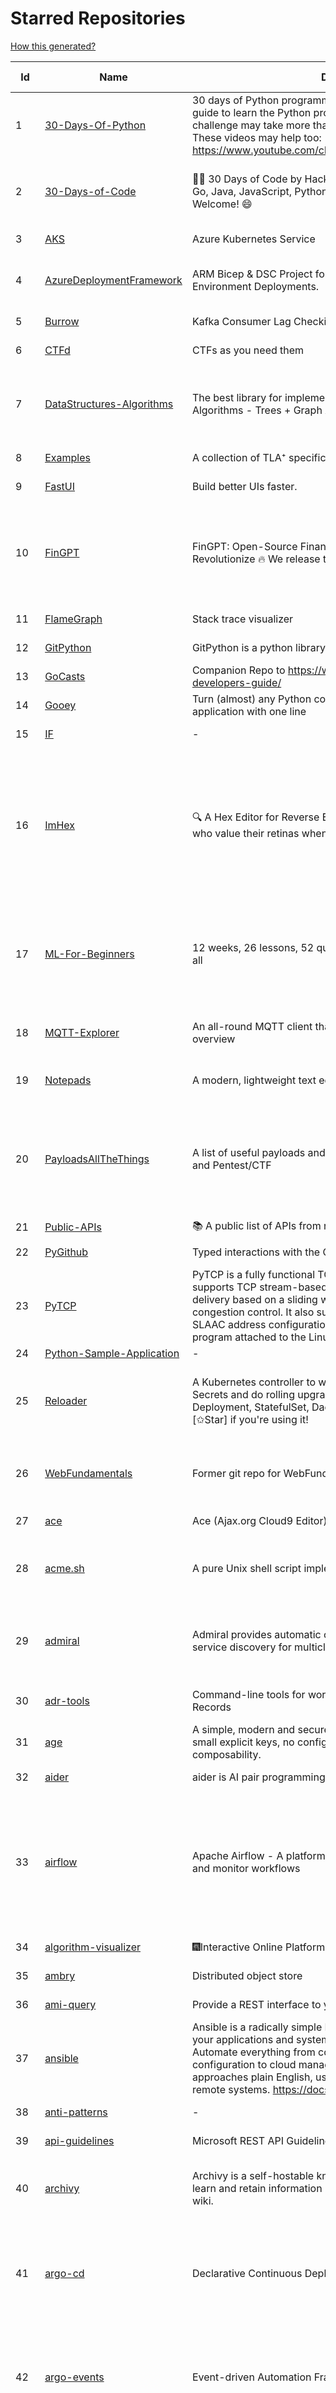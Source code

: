 # Starred Repositories  
[How this generated?](../master/USAGE.md)  
  
| Id 			| Name			| Description | Star Counts | Topics/Tags   | Last Updated 	|  
| ----------- | ----------- 	| ----------- | ----------- | ----------- 	| -----------   |  
|1|[30-Days-Of-Python](https://github.com/Asabeneh/30-Days-Of-Python.git)|30 days of Python programming challenge is a step-by-step guide to learn the Python programming language in 30 days. This challenge may take more than100 days, follow your own pace.  These videos may help too: https://www.youtube.com/channel/UC7PNRuno1rzYPb1xLa4yktw|44133|30-days-of-python, python, flask, github, heroku, matplotlib, mongodb, numpy, pandas, python3|9-10-2024|  
|2|[30-Days-of-Code](https://github.com/xeoneux/30-Days-of-Code.git)|👨‍💻 30 Days of Code by HackerRank Solutions in C, C++, C#, F#, Go, Java, JavaScript, Python, Ruby, Swift & TypeScript. PRs Welcome! 😄|988|hackerrank, java, swift, python, csharp, fsharp, cplusplus, solutions, 30, days, of, code, typescript, go, ruby, kotlin, javascript, c|17-8-2022|  
|3|[AKS](https://github.com/Azure/AKS.git)|Azure Kubernetes Service|1988||21-1-2025|  
|4|[AzureDeploymentFramework](https://github.com/brwilkinson/AzureDeploymentFramework.git)|ARM Bicep & DSC Project for Azure Infrastructure and App Environment Deployments.|163|bicep, powershell, arm-templates, desiredstateconfiguration, azure|18-5-2024|  
|5|[Burrow](https://github.com/linkedin/Burrow.git)|Kafka Consumer Lag Checking|3791||25-1-2025|  
|6|[CTFd](https://github.com/CTFd/CTFd.git)|CTFs as you need them|5819|ctf, security, education, flask, ctfd|27-12-2024|  
|7|[DataStructures-Algorithms](https://github.com/rachitiitr/DataStructures-Algorithms.git)|The best library for implementation of all Data Structures and Algorithms - Trees + Graph Algorithms too!|2814|algorithms, data-structures, interview-prep, interview-preparation, competitive-programming, cpp, cpp-library, leetcode, leetcode-solutions|16-3-2024|  
|8|[Examples](https://github.com/tlaplus/Examples.git)|A collection of TLA⁺ specifications of varying complexities.|1315|tlaplus, pluscal|6-1-2025|  
|9|[FastUI](https://github.com/pydantic/FastUI.git)|Build better UIs faster.|8639|fastapi, pydantic, python, react|22-8-2024|  
|10|[FinGPT](https://github.com/AI4Finance-Foundation/FinGPT.git)|FinGPT: Open-Source Financial Large Language Models!  Revolutionize 🔥    We release the trained model on HuggingFace.|14763|chatgpt, finance, fintech, large-language-models, machine-learning, nlp, prompt-engineering, pytorch, reinforcement-learning, robo-advisor, sentiment-analysis, technical-analysis, fingpt|26-12-2024|  
|11|[FlameGraph](https://github.com/brendangregg/FlameGraph.git)|Stack trace visualizer|17711||20-10-2024|  
|12|[GitPython](https://github.com/gitpython-developers/GitPython.git)|GitPython is a python library used to interact with Git repositories.|4721|git-porcelain, git-plumbing, python-library|27-1-2025|  
|13|[GoCasts](https://github.com/StephenGrider/GoCasts.git)|Companion Repo to https://www.udemy.com/go-the-complete-developers-guide/|2066||25-8-2017|  
|14|[Gooey](https://github.com/chriskiehl/Gooey.git)|Turn (almost) any Python command line program into a full GUI application with one line|20785||8-5-2022|  
|15|[IF](https://github.com/deep-floyd/IF.git)|-|7726||2-6-2023|  
|16|[ImHex](https://github.com/WerWolv/ImHex.git)|🔍 A Hex Editor for Reverse Engineers, Programmers and people who value their retinas when working at 3 AM.|46802|hex-editor, reverse-engineering, ips, dear-imgui, disassembler, analyzer, mathematical-evaluator, pattern-language, dark-mode, hacktoberfest, forensics, multi-platform, binary-analysis, c-plus-plus, static-analysis, windows, cybersecurity, hacking, preprocessor, cpp|27-1-2025|  
|17|[ML-For-Beginners](https://github.com/microsoft/ML-For-Beginners.git)|12 weeks, 26 lessons, 52 quizzes, classic Machine Learning for all|70841|ml, data-science, machine-learning, machine-learning-algorithms, machinelearning, python, machinelearning-python, scikit-learn, scikit-learn-python, r, education, microsoft-for-beginners|11-11-2024|  
|18|[MQTT-Explorer](https://github.com/thomasnordquist/MQTT-Explorer.git)|An all-round MQTT client that provides a structured topic overview|3213|mqtt, mqtt-explorer, homeautomation, mqtt-client, mqtt-smarthome, mqtt-tool|17-6-2024|  
|19|[Notepads](https://github.com/0x7c13/Notepads.git)|A modern, lightweight text editor with a minimalist design.|9006|fluent, notepad, texteditor, uwp, markdown, diff-viewer, windows, app|13-10-2024|  
|20|[PayloadsAllTheThings](https://github.com/swisskyrepo/PayloadsAllTheThings.git)|A list of useful payloads and bypass for Web Application Security and Pentest/CTF|62767|pentest, payload, bypass, web-application, hacking, vulnerability, bounty, methodology, privilege-escalation, penetration-testing, cheatsheet, security, enumeration, bugbounty, redteam, payloads, hacktoberfest|25-1-2025|  
|21|[Public-APIs](https://github.com/n0shake/Public-APIs.git)|📚 A public list of APIs from round the web.|21709|||  
|22|[PyGithub](https://github.com/PyGithub/PyGithub.git)|Typed interactions with the GitHub API v3|7158|pygithub, python, github, github-api|9-1-2025|  
|23|[PyTCP](https://github.com/ccie18643/PyTCP.git)|PyTCP is a fully functional TCP/IP stack written in Python. It supports TCP stream-based transport with reliable packet delivery based on a sliding window mechanism and basic congestion control. It also supports IPv6/ICMPv6 protocols with SLAAC address configuration. It operates as a user space program attached to the Linux TAP interface.|353|network, tcp, python, linux, ip, arp, udp, icmp, ethernet, ipv4, ipv6|8-11-2023|  
|24|[Python-Sample-Application](https://github.com/uber/Python-Sample-Application.git)|-|385|||  
|25|[Reloader](https://github.com/stakater/Reloader.git)|A Kubernetes controller to watch changes in ConfigMap and Secrets and do rolling upgrades on Pods with their associated Deployment, StatefulSet, DaemonSet and DeploymentConfig – [✩Star] if you're using it!|7978|kubernetes, openshift, configmap, secrets, pods, deployments, daemonset, statefulsets, k8s, watch-changes, deploymentconfigs|23-1-2025|  
|26|[WebFundamentals](https://github.com/google/WebFundamentals.git)|Former git repo for WebFundamentals on developers.google.com|13860|html, best-practices, javascript, css, mobile-web, chrome, chrome-browser, html5, web, web-app, progressive-web-app||  
|27|[ace](https://github.com/ajaxorg/ace.git)|Ace (Ajax.org Cloud9 Editor)|26822||27-1-2025|  
|28|[acme.sh](https://github.com/acmesh-official/acme.sh.git)|A pure Unix shell script implementing ACME client protocol|40924|acme, acme-protocol, letsencrypt, certbot, shell, ash, bash, posix, posix-sh, zerossl, buypass, acme-client|10-12-2024|  
|29|[admiral](https://github.com/istio-ecosystem/admiral.git)|Admiral provides automatic configuration generation, syncing and service discovery for multicluster Istio service mesh|600|admiral, service-mesh, istio, k8s, multi-cluster, automation, configuration, service-discovery, multicluster, microservices, clusters|22-1-2025|  
|30|[adr-tools](https://github.com/npryce/adr-tools.git)|Command-line tools for working with Architecture Decision Records|4726|architecture-decision-records, documentation, architecture, markdown|30-3-2020|  
|31|[age](https://github.com/FiloSottile/age.git)|A simple, modern and secure encryption tool (and Go library) with small explicit keys, no config options, and UNIX-style composability.|18010|built-at-rc, age-encryption|18-12-2024|  
|32|[aider](https://github.com/Aider-AI/aider.git)|aider is AI pair programming in your terminal|25658||27-1-2025|  
|33|[airflow](https://github.com/apache/airflow.git)|Apache Airflow - A platform to programmatically author, schedule, and monitor workflows|38457|airflow, apache, apache-airflow, python, scheduler, workflow, automation, dag, data-engineering, data-integration, data-orchestrator, data-pipelines, data-science, elt, etl, machine-learning, mlops, orchestration, workflow-engine, workflow-orchestration|27-1-2025|  
|34|[algorithm-visualizer](https://github.com/algorithm-visualizer/algorithm-visualizer.git)|:fireworks:Interactive Online Platform that Visualizes Algorithms from Code|47031|algorithm, data-structure, visualization, animation|18-11-2023|  
|35|[ambry](https://github.com/linkedin/ambry.git)|Distributed object store|1750||15-1-2025|  
|36|[ami-query](https://github.com/intuit/ami-query.git)|Provide a REST interface to your organization's AMIs|39||31-8-2020|  
|37|[ansible](https://github.com/ansible/ansible.git)|Ansible is a radically simple IT automation platform that makes your applications and systems easier to deploy and maintain. Automate everything from code deployment to network configuration to cloud management, in a language that approaches plain English, using SSH, with no agents to install on remote systems. https://docs.ansible.com.|63776|python, ansible, hacktoberfest|23-1-2025|  
|38|[anti-patterns](https://github.com/tonybaloney/anti-patterns.git)|-|189||15-7-2022|  
|39|[api-guidelines](https://github.com/microsoft/api-guidelines.git)|Microsoft REST API Guidelines|22885|api, guidelines, rest-api, styleguide|10-1-2025|  
|40|[archivy](https://github.com/archivy/archivy.git)|Archivy is a self-hostable knowledge repository that allows you to learn and retain information in your own personal and extensible wiki.|3222|elasticsearch, knowledge, productivity, python, knowledge-base, note-taking, digital-brain, cli, hacktoberfest|25-7-2023|  
|41|[argo-cd](https://github.com/argoproj/argo-cd.git)|Declarative Continuous Deployment for Kubernetes|18528|argo, kubernetes, continuous-deployment, gitops, continuous-delivery, docker, cd, cicd, pipeline, devops, ci-cd, argo-cd, helm, hacktoberfest, jsonnet, kustomize|27-1-2025|  
|42|[argo-events](https://github.com/argoproj/argo-events.git)|Event-driven Automation Framework for Kubernetes|2417|kubernetes, event-driven, cloudevents, workflows, triggers, automation-framework, cloud-native, argo, pipelines, event-source, workflow-automation, eventing-framework|25-1-2025|  
|43|[argo-rollouts](https://github.com/argoproj/argo-rollouts.git)|Progressive Delivery for Kubernetes|2865|gitops, canary, bluegreen, kubernetes, argoproj, deployments, experiments, argo-rollouts, progressive-delivery, hacktoberfest||  
|44|[argo-workflows](https://github.com/argoproj/argo-workflows.git)|Workflow Engine for Kubernetes|15288|workflow, kubernetes, argo, dag, knative, airflow, machine-learning, argo-workflows, workflow-engine, hacktoberfest, cloud-native, cncf, k8s, gitops, mlops, batch-processing, data-engineering, pipelines||  
|45|[argoproj](https://github.com/argoproj/argoproj.git)|Common project repo for all Argo Projects|641||25-11-2024|  
|46|[arlon](https://github.com/arlonproj/arlon.git)|A kubernetes cluster lifecycle management and configuration tool|146|kubernetes, k8s, gitops, cluster-api||  
|47|[arm-template-whatif](https://github.com/Azure/arm-template-whatif.git)|A repository to track issues related to what-if noise suppression|92|||  
|48|[arm-ttk](https://github.com/Azure/arm-ttk.git)|Azure Resource Manager Template Toolkit|453||27-3-2024|  
|49|[arrow](https://github.com/arrow-py/arrow.git)|🏹 Better dates & times for Python|8772|python, arrow, datetime, date, time, timestamp, timezones, hacktoberfest|20-11-2024|  
|50|[atlas](https://github.com/Netflix/atlas.git)|In-memory dimensional time series database.|3471||27-1-2025|  
|51|[atom](https://github.com/atom/atom.git)|:atom: The hackable text editor|60283|atom, editor, javascript, electron, windows, linux, macos|22-11-2022|  
|52|[atuin](https://github.com/atuinsh/atuin.git)|✨ Magical shell history|22237|shell, rust, zsh, history, fish, bash|23-1-2025|  
|53|[authelia](https://github.com/authelia/authelia.git)|The Single Sign-On Multi-Factor portal for web apps|22584|totp, u2f, ldap, sso-authentication, yubikey, two-factor-authentication, docker, kubernetes, sso, multifactor, push-notifications, mfa, two-factor, authentication, security, golang, 2fa, oauth2, openid-connect, webauthn|27-1-2025|  
|54|[auto](https://github.com/intuit/auto.git)|Generate releases based on semantic version labels on pull requests.|2300|release, auto-release, github, slack, jira, releases, publishing, hack, hacktoberfest|25-10-2024|  
|55|[autoenv](https://github.com/hyperupcall/autoenv.git)|Directory-based environments.|5759|environment, cd, shell-extension, shell-scripts, bash, zsh, shell, shell-script, terminal|30-9-2024|  
|56|[autoscaler](https://github.com/kubernetes/autoscaler.git)|Autoscaling components for Kubernetes|8198||27-1-2025|  
|57|[awesome](https://github.com/sindresorhus/awesome.git)|😎 Awesome lists about all kinds of interesting topics|343867|awesome, awesome-list, unicorns, lists, resources|12-12-2024|  
|58|[awesome-algorithms](https://github.com/tayllan/awesome-algorithms.git)|A curated list of awesome places to learn and/or practice algorithms.|21559||16-11-2024|  
|59|[awesome-argo](https://github.com/akuity/awesome-argo.git)|A curated list of awesome projects and resources related to Argo (a CNCF graduated project)|2088|awesome, awesome-list, awesome-lists, argocd, argo-workflows, argo-events, argo-rollouts, machine-learning, workflow-engine, workflow-management, infrastructure-as-code, continuous-delivery, cloud-native, kubernetes, cncf, gitops, workflow-orchestration, devops, mlops, argo|22-1-2025|  
|60|[awesome-cheatsheets](https://github.com/LeCoupa/awesome-cheatsheets.git)|👩‍💻👨‍💻 Awesome cheatsheets for popular programming languages, frameworks and development tools. They include everything you should know in one single file.|41349|cheatsheets, javascript, bash, nodejs, cheatsheet, database, language, frontend, backend, feathersjs, redis, vuejs, vim, django, programming-language, xcode, php, docker, kubernetes, sailsjs|24-8-2024|  
|61|[awesome-courses](https://github.com/prakhar1989/awesome-courses.git)|:books: List of awesome university courses for learning Computer Science!|58690|computer-science, courses, awesome-list, awesome|12-11-2022|  
|62|[awesome-deep-learning](https://github.com/ChristosChristofidis/awesome-deep-learning.git)|A curated list of awesome Deep Learning tutorials, projects and communities.|24684|deep-learning, neural-network, machine-learning, awesome, awesome-list, recurrent-networks, deep-networks, deep-learning-tutorial, face-images|14-11-2022|  
|63|[awesome-docker](https://github.com/veggiemonk/awesome-docker.git)|:whale: A curated list of Docker resources and projects|31097|docker, awesome, awesome-list, container, tools, dockerfile, list, moby, docker-container, docker-image, docker-environment, docker-deployment, docker-swarm, docker-api, docker-monitoring, docker-machine, docker-security, docker-registry|25-1-2025|  
|64|[awesome-fastapi](https://github.com/mjhea0/awesome-fastapi.git)|A curated list of awesome things related to FastAPI|9047|fastapi, awesome, awesome-list, starlette|8-1-2025|  
|65|[awesome-gcp-certifications](https://github.com/sathishvj/awesome-gcp-certifications.git)|Google Cloud Platform Certification resources.|4088|google-cloud-platform, certification, gcp, cloud|28-4-2024|  
|66|[awesome-github-profile-readme](https://github.com/abhisheknaiidu/awesome-github-profile-readme.git)|😎 A curated list of awesome GitHub Profile which updates in real time |25410|awesome-list, awesome, github, github-readme, github-profile-readme, portfolio, profile-readme|9-10-2022|  
|67|[awesome-go](https://github.com/avelino/awesome-go.git)|A curated list of awesome Go frameworks, libraries and software|136945|golang, golang-library, go, awesome, awesome-list, hacktoberfest|22-1-2025|  
|68|[awesome-hyper](https://github.com/bnb/awesome-hyper.git)|🖥 Delightful Hyper plugins, themes, and resources|10760|hyper, hyperterm, zeit, terminal, awesome, awesome-list|13-7-2021|  
|69|[awesome-interview-questions](https://github.com/DopplerHQ/awesome-interview-questions.git)|:octocat: A curated awesome list of lists of interview questions. Feel free to contribute! :mortar_board: |72853|awesome-list, awesomeness, interview-questions, interviewing, interview-practice, ruby, javascript, awesome, list, python-interview-questions, rails-interview, javascript-interview-questions, angularjs-interview-questions, android-interview-questions|29-7-2024|  
|70|[awesome-k6](https://github.com/grafana/awesome-k6.git)|A curated list of awesome tools, content and projects using k6|609|load-testing, performance-monitoring, performance-testing, test-automation, testing, testing-tools, awesome, awesome-list||  
|71|[awesome-kubectl-plugins](https://github.com/ishantanu/awesome-kubectl-plugins.git)|Curated list of kubectl plugins|934|kubectl-plugins, awesome-list, kubectl, kubernetes|16-1-2025|  
|72|[awesome-kubernetes](https://github.com/ramitsurana/awesome-kubernetes.git)|A curated list for awesome kubernetes sources :ship::tada:|15201|kubernetes, minikube, meetup, resource, kubernetes-sources, google-cloud, kubernetes-cluster, deploy-kubernetes, aws, enterprise-kubernetes-products, monitoring-kubernetes, azure, schedule, google-kubernetes, docker, cloud-providers, books, machine-learning|20-1-2025|  
|73|[awesome-kubernetes](https://github.com/nubenetes/awesome-kubernetes.git)|A curated list of awesome references collected since 2018.|627|kubernetes, cloud, awesome-list, aws, azure, gcp, devops, devops-tools, docker, containers||  
|74|[awesome-machine-learning](https://github.com/josephmisiti/awesome-machine-learning.git)|A curated list of awesome Machine Learning frameworks, libraries and software.|66747||16-12-2024|  
|75|[awesome-macos-command-line](https://github.com/herrbischoff/awesome-macos-command-line.git)|Use your macOS terminal shell to do awesome things.|29161|macos, macosx, shell, terminal, awesome-list, awesome, list|2-9-2021|  
|76|[awesome-microservices](https://github.com/mfornos/awesome-microservices.git)|A curated list of Microservice Architecture related principles and technologies.|13472|awesome, microservices, microservices-architecture, cloud-native, cloud-computing|20-1-2025|  
|77|[awesome-ml-courses](https://github.com/luspr/awesome-ml-courses.git)|Awesome free machine learning and AI courses with video lectures.|2822|machine-learning, deep-learning, reinforcement-learning, ai-courses, artificial-intelligence|12-12-2024|  
|78|[awesome-pentest](https://github.com/enaqx/awesome-pentest.git)|A collection of awesome penetration testing resources, tools and other shiny things|22383|awesome, awesome-list|14-12-2024|  
|79|[awesome-python](https://github.com/vinta/awesome-python.git)|An opinionated list of awesome Python frameworks, libraries, software and resources.|231813|awesome, python, collections, python-library, python-framework, python-resources|17-7-2024|  
|80|[awesome-python-applications](https://github.com/mahmoud/awesome-python-applications.git)|💿 Free software that works great, and also happens to be open-source Python. |16908||25-11-2024|  
|81|[awesome-readme](https://github.com/matiassingers/awesome-readme.git)|A curated list of awesome READMEs|18541|awesome-list, awesome, list, readme|19-1-2025|  
|82|[awesome-sanic](https://github.com/mekicha/awesome-sanic.git)|A curated list of awesome Sanic resources and extensions|754||9-5-2023|  
|83|[awesome-scalability](https://github.com/binhnguyennus/awesome-scalability.git)|The Patterns of Scalable, Reliable, and Performant Large-Scale Systems|60140|system-design, backend, scalability, interview, architecture, devops, design-patterns, interview-questions, awesome-list, big-data, awesome, resources, lists, web-development, programming, system, interview-practice, computer-science, distributed-systems, machine-learning|14-12-2024|  
|84|[awesome-selfhosted](https://github.com/awesome-selfhosted/awesome-selfhosted.git)|A list of Free Software network services and web applications which can be hosted on your own servers|213793|selfhosted, awesome, awesome-list, privacy, hosting, cloud, self-hosted, free-software|27-1-2025|  
|85|[awesome-shell](https://github.com/alebcay/awesome-shell.git)|A curated list of awesome command-line frameworks, toolkits, guides and gizmos. Inspired by awesome-php.|33615|awesome-list, awesome, list, zsh, fish, bash, cli, shell|20-2-2024|  
|86|[awesome-sre](https://github.com/dastergon/awesome-sre.git)|A curated list of Site Reliability and Production Engineering resources.|12147|site-reliability-engineering, production, availability, monitoring, post-mortem, reliability-engineering, capacity-planning, service-level-agreement, scalability, reliability, alerting, on-call, site-reliability, postmortem, incident-response, sre, awesome, awesome-list, devops, list|8-10-2022|  
|87|[awless](https://github.com/wallix/awless.git)|A Mighty CLI for AWS|4982|aws, cli, cloud, aws-cli, cloud-management, awless, golang, devops, devops-tools|10-12-2018|  
|88|[aws-cdk](https://github.com/aws/aws-cdk.git)|The AWS Cloud Development Kit is a framework for defining cloud infrastructure in code|11851|aws, infrastructure-as-code, typescript, cloud-infrastructure, hacktoberfest|27-1-2025|  
|89|[aws-cdk-examples](https://github.com/aws-samples/aws-cdk-examples.git)|Example projects using the AWS CDK|5232|cdk, cdk-examples|27-1-2025|  
|90|[aws-cli](https://github.com/aws/aws-cli.git)|Universal Command Line Interface for Amazon Web Services|15740|aws, cloud, aws-cli, cloud-management|27-1-2025|  
|91|[aws-eks-best-practices](https://github.com/aws/aws-eks-best-practices.git)|A best practices guide for day 2 operations, including operational excellence, security, reliability, performance efficiency, and cost optimization.|2075||15-1-2025|  
|92|[aws-eks-kubernetes-masterclass](https://github.com/stacksimplify/aws-eks-kubernetes-masterclass.git)|AWS EKS Kubernetes - Masterclass   DevOps, Microservices|1464|kubernetes, kubernetes-pods, kubernetes-deployment, kubernetes-services, kubernetes-secrets, aws-eks, aws-eks-cluster, aws-ebs, aws-rds, aws-alb, aws-alb-ingress-controller, aws-fargate, aws-codebuild, aws-codecommit, aws-codepipeline, fluentd, aws-cloudwatch, docker, yaml|24-5-2024|  
|93|[aws-load-balancer-controller](https://github.com/kubernetes-sigs/aws-load-balancer-controller.git)|A Kubernetes controller for Elastic Load Balancers|4005|kubernetes-ingress-controller, aws, ingress-resource, kubernetes, ingress, k8s-sig-aws|25-1-2025|  
|94|[aws-sam-cli](https://github.com/aws/aws-sam-cli.git)|CLI tool to build, test, debug, and deploy Serverless applications using AWS SAM|6549|serverless, aws, lambda, serverlessapplicationmodel, sam, docker, api-gateway, python|25-1-2025|  
|95|[azkaban](https://github.com/azkaban/azkaban.git)|Azkaban workflow manager.|4486|workflow-engine, azkaban, scheduling, hacktoberfest|29-8-2023|  
|96|[azure-cli](https://github.com/Azure/azure-cli.git)|Azure Command-Line Interface|4082|azure, azure-cli, cloud|26-1-2025|  
|97|[azure-docs-bicep-samples](https://github.com/Azure/azure-docs-bicep-samples.git)|-|88||5-12-2023|  
|98|[azure-functions-host](https://github.com/Azure/azure-functions-host.git)|The host/runtime that powers Azure Functions|1958|azure-functions, azure-webjobs-sdk, serverless, azure|24-1-2025|  
|99|[azure-monitor-opencensus-python](https://github.com/Azure-Samples/azure-monitor-opencensus-python.git)|Sample repository demonstrating Azure Monitor exporters for Opencensus Python|23||1-6-2023|  
|100|[azure-powershell](https://github.com/Azure/azure-powershell.git)|Microsoft Azure PowerShell|4331|azure, powershell, microsoft-azure-powershell, arm, microsoft||  
|101|[azure-quickstart-templates](https://github.com/Azure/azure-quickstart-templates.git)|Azure Quickstart Templates|14158|azure, templates, arm, bicep, bicep-templates, arm-templates|23-1-2025|  
|102|[azure-rest-api-specs](https://github.com/Azure/azure-rest-api-specs.git)|The source for REST API specifications for Microsoft Azure.|2745|azure, swagger, openapi, rest, cloud|27-1-2025|  
|103|[azure-sdk-for-python](https://github.com/Azure/azure-sdk-for-python.git)|This repository is for active development of the Azure SDK for Python. For consumers of the SDK we recommend visiting our public developer docs at https://learn.microsoft.com/python/azure/ or our versioned developer docs at https://azure.github.io/azure-sdk-for-python. |4702|python, azure, azure-sdk, hacktoberfest|27-1-2025|  
|104|[azure4everyone-samples](https://github.com/MarczakIO/azure4everyone-samples.git)|-|270||12-2-2022|  
|105|[backstage](https://github.com/backstage/backstage.git)|Backstage is an open framework for building developer portals|29095|infrastructure, dx, developer-experience, developer-portal, microservices, cncf, backstage, self-service-portal|27-1-2025|  
|106|[badges](https://github.com/Naereen/badges.git)|:pencil: Markdown code for lots of small badges :ribbon: :pushpin: (shields.io, forthebadge.com etc) :sunglasses:. Contributions are welcome! Please add yours!|4387|forthebadge, badges, markdown, markdown-cheatsheet, meta-badge, forthebadge-cc, restructuredtext, pokemon, python, awesome, markup|23-9-2024|  
|107|[bashhub-client](https://github.com/rcaloras/bashhub-client.git)|:cloud: Bash history in the cloud. Indexed and searchable. |1274|bash, history, cloud, shell, shell-extension, zsh, terminal||  
|108|[bcc](https://github.com/iovisor/bcc.git)|BCC - Tools for BPF-based Linux IO analysis, networking, monitoring, and more|20890||27-1-2025|  
|109|[behave](https://github.com/behave/behave.git)|BDD, Python style.|3235|bdd, bdd-framework, behave, behavior-driven-development, gherkin, cucumber-like, python, python3||  
|110|[benten](https://github.com/intuit/benten.git)|Chatbot Development Framework (with Slack integration for Jira and Jenkins)|135||31-3-2021|  
|111|[bhai-lang](https://github.com/DulLabs/bhai-lang.git)|A toy programming language written in Typescript|4029|programming-language, typescript, parser, interpreter, javascript|17-4-2022|  
|112|[bicep](https://github.com/Azure/bicep.git)|Bicep is a declarative language for describing and deploying Azure resources|3286|arm-templates, arm-json, bicep|27-1-2025|  
|113|[bitcoin](https://github.com/bitcoin/bitcoin.git)|Bitcoin Core integration/staging tree|81667|bitcoin, c-plus-plus, p2p, cryptocurrency, cryptography|24-1-2025|  
|114|[black](https://github.com/psf/black.git)|The uncompromising Python code formatter|39486|python, code, formatter, codeformatter, gofmt, yapf, autopep8, pre-commit-hook, hacktoberfest|26-1-2025|  
|115|[blackfriday](https://github.com/russross/blackfriday.git)|Blackfriday: a markdown processor for Go|5502||27-10-2020|  
|116|[bokeh](https://github.com/bokeh/bokeh.git)|Interactive Data Visualization in the browser, from  Python|19553|bokeh, python, interactive-plots, javascript, visualization, plotting, plots, data-visualisation, notebooks, jupyter, visualisation, numfocus|24-1-2025|  
|117|[boto3](https://github.com/boto/boto3.git)|AWS SDK for Python|9166|python, aws, cloud, cloud-management, aws-sdk|27-1-2025|  
|118|[boulder](https://github.com/letsencrypt/boulder.git)|An ACME-based certificate authority, written in Go. |5270|boulder, go, acme, certificate-authority, tls, lets-encrypt, ca, pki, rfc8555|27-1-2025|  
|119|[boundary](https://github.com/hashicorp/boundary.git)|Boundary enables identity-based access management for dynamic infrastructure. |3886|hashicorp, security, zero-trust, hacktoberfest||  
|120|[brackets](https://github.com/adobe/brackets.git)|An open source code editor for the web, written in JavaScript, HTML and CSS.|33219||18-3-2021|  
|121|[brooklin](https://github.com/linkedin/brooklin.git)|An extensible distributed system for reliable nearline data streaming at scale|933|distributed-systems, data-streaming, scalability, kafka-mirror-maker, kafka, change-data-capture, java, linkedin|21-5-2024|  
|122|[brotli](https://github.com/google/brotli.git)|Brotli compression format|13749||17-1-2025|  
|123|[browser-use](https://github.com/browser-use/browser-use.git)|Make websites accessible for AI agents|20274||27-1-2025|  
|124|[build-your-own-x](https://github.com/codecrafters-io/build-your-own-x.git)|Master programming by recreating your favorite technologies from scratch.|328690|programming, tutorials, tutorial-code, tutorial-exercises, free, awesome-list|3-9-2024|  
|125|[caddy](https://github.com/caddyserver/caddy.git)|Fast and extensible multi-platform HTTP/1-2-3 web server with automatic HTTPS|60986|go, web-server, caddyfile, http, http-server, reverse-proxy, https, tls, automatic-https, privacy, security, acme, caddy, golang, http3|27-1-2025|  
|126|[calico](https://github.com/projectcalico/calico.git)|Cloud native networking and network security|6165|cni, cni-plugin, ebpf, k8s, kubernetes, kubernetes-networking, kubernetes-windows, network-policy, networking, security, windows, xdp, identity-aware-policy, openstack, host-protection, cats|27-1-2025|  
|127|[cdk8s](https://github.com/cdk8s-team/cdk8s.git)|Define Kubernetes native apps and abstractions using object-oriented programming|4455|||  
|128|[cdnjs](https://github.com/cdnjs/cdnjs.git)|🤖 CDN assets - The #1 free and open source CDN built to make life easier for developers.|10414|cdn, javascript, css, library, web, front-end, foss, opensource, js, font, framework, webdev, fast, speed, http2, spdy, cdnjs|7-11-2024|  
|129|[celery](https://github.com/celery/celery.git)|Distributed Task Queue (development branch)|25363|python, task-manager, task-scheduler, task-runner, queue-workers, queued-jobs, queue-tasks, amqp, redis, sqs, sqs-queue, python3, python-library, redis-queue|22-1-2025|  
|130|[cello](https://github.com/cello-proj/cello.git)|Run infrastructure as code (IaC) software tools including CDK, Terraform and Cloud Formation via GitOps.|285||24-1-2025|  
|131|[cert-manager](https://github.com/cert-manager/cert-manager.git)|Automatically provision and manage TLS certificates in Kubernetes|12396|kubernetes, letsencrypt, tls, certificate, crd, hacktoberfest|27-1-2025|  
|132|[chalice](https://github.com/aws/chalice.git)|Python Serverless Microframework for AWS|10737|python, aws, aws-lambda, cloud, serverless, serverless-framework, aws-apigateway, lambda, python3, python27|12-12-2024|  
|133|[chaos-mesh](https://github.com/chaos-mesh/chaos-mesh.git)|A Chaos Engineering Platform for Kubernetes.|6852|chaos, chaos-engineering, chaos-testing, kubernetes, operator, golang, site-reliability-engineering, fault-injection, cncf, cloud-native, chaos-mesh, chaos-experiments, hacktoberfest, microservices|21-1-2025|  
|134|[chartmuseum](https://github.com/helm/chartmuseum.git)|helm chart repository server|3636|helm, charts, kubernetes, chartmuseum|31-5-2024|  
|135|[charts](https://github.com/helm/charts.git)|⚠️(OBSOLETE) Curated applications for Kubernetes|15481|kubernetes, charts, helm|21-12-2021|  
|136|[checkov](https://github.com/bridgecrewio/checkov.git)|Prevent cloud misconfigurations and find vulnerabilities during build-time in infrastructure as code, container images and open source packages with Checkov by Bridgecrew.|7323|terraform, static-analysis, aws, gcp, azure, aws-security, cloudformation, scans, compliance, kubernetes, infrastructure-as-code, devops, hacktoberfest|23-1-2025|  
|137|[chef](https://github.com/chef/chef.git)|Chef Infra, a powerful automation platform that transforms infrastructure into code automating how infrastructure is configured, deployed and managed across any environment, at any scale|7652|chef, devops, cfgmgt, infrastructure, automation, deployment, hacktoberfest|23-1-2025|  
|138|[cilium](https://github.com/cilium/cilium.git)|eBPF-based Networking, Security, and Observability|20781|containers, bpf, security, kubernetes, kubernetes-networking, cni, kernel, loadbalancing, monitoring, troubleshooting, xdp, ebpf, k8s, observability, networking, cncf|27-1-2025|  
|139|[clair](https://github.com/quay/clair.git)|Vulnerability Static Analysis for Containers|10468|containers, static-analysis, go, kubernetes, docker, oci, oci-image, vulnerabilities, clair|21-1-2025|  
|140|[cli](https://github.com/snyk/cli.git)|Snyk CLI scans and monitors your projects for security vulnerabilities.|5013|security, monitor, snyk, vulnerabilities|24-1-2025|  
|141|[cli-spinners](https://github.com/sindresorhus/cli-spinners.git)|Spinners for use in the terminal|2462||7-9-2024|  
|142|[cli53](https://github.com/barnybug/cli53.git)|Command line tool for Amazon Route 53|2052||24-2-2023|  
|143|[cloud-custodian](https://github.com/cloud-custodian/cloud-custodian.git)|Rules engine for cloud security, cost optimization, and governance, DSL in yaml for policies to query, filter, and take actions on resources|5533|aws, compliance, cloud, rules-engine, cloud-computing, management, serverless, lambda, gcp, azure||  
|144|[cobra](https://github.com/spf13/cobra.git)|A Commander for modern Go CLI interactions|38985|cobra, cobra-library, cobra-generator, posix-compliant-flags, command-cobra, cli-app, command-line, commandline, command, cli, go, golang, golang-library, golang-application, subcommands, posix|27-1-2025|  
|145|[codebytere.github.io](https://github.com/codebytere/codebytere.github.io.git)|personal website|526||22-1-2025|  
|146|[codesearch](https://github.com/google/codesearch.git)|Fast, indexed regexp search over large file trees|3711||19-6-2024|  
|147|[coding-interview-university](https://github.com/jwasham/coding-interview-university.git)|A complete computer science study plan to become a software engineer.|310968|computer-science, interview, programming-interviews, study-plan, data-structures, algorithms, software-engineering, algorithm, coding-interviews, interview-prep, coding-interview, interview-preparation|5-12-2024|  
|148|[compose](https://github.com/docker/compose.git)|Define and run multi-container applications with Docker|34557|docker, docker-compose, orchestration, go, golang||  
|149|[computer-science](https://github.com/ossu/computer-science.git)|🎓 Path to a free self-taught education in Computer Science!|174638|computer-science, awesome-list, courses, curriculum|24-1-2025|  
|150|[conductor](https://github.com/Netflix/conductor.git)|Conductor is a microservices orchestration engine.|12810|orchestration-engine, java, spring-boot, distributed-systems, workflow-management, microservice-orchestration, workflow-engine, reactjs, javascript, workflow-automation, grpc, workflows, orchestrator|13-12-2023|  
|151|[confd](https://github.com/kelseyhightower/confd.git)|Manage local application configuration files using templates and data from etcd or consul|8373|||  
|152|[config](https://github.com/nikitavoloboev/config.git)|Apps/CLIs/configs I use on macOS/iOS. Fish, Karabiner, Cursor..|20709|macos, mac-setup, awesome, dotfiles, fish, karabiner||  
|153|[consul](https://github.com/hashicorp/consul.git)|Consul is a distributed, highly available, and data center aware solution to connect and configure applications across dynamic, distributed infrastructure.|28608|consul, service-mesh, service-discovery, kubernetes, vault, ecs, api-gateway|22-1-2025|  
|154|[containerd](https://github.com/containerd/containerd.git)|An open and reliable container runtime|17878|containerd, oci, containers, docker, cncf, cri, kubernetes, hacktoberfest|25-1-2025|  
|155|[copacetic](https://github.com/project-copacetic/copacetic.git)|🧵 CLI tool for directly patching container images!|1115|compliance, devsecops, docker, security, trivy, vulnerability, containers, container-image, container-security, patching, cncf, hacktoberfest, vulnerabilities, vulnerability-management, security-tools|14-1-2025|  
|156|[core](https://github.com/home-assistant/core.git)|:house_with_garden: Open source home automation that puts local control and privacy first.|76098|python, home-automation, iot, internet-of-things, mqtt, raspberry-pi, asyncio, hacktoberfest|27-1-2025|  
|157|[coredns](https://github.com/coredns/coredns.git)|CoreDNS is a DNS server that chains plugins|12637|dns-server, go, cncf, coredns, plugin, service-discovery|21-1-2025|  
|158|[coreutils](https://github.com/uutils/coreutils.git)|Cross-platform Rust rewrite of the GNU coreutils|18192|rust, coreutils, gnu-coreutils, busybox, cross-platform, command-line-tool|27-1-2025|  
|159|[cruise-control](https://github.com/linkedin/cruise-control.git)|Cruise-control is the first of its kind to fully automate the dynamic workload rebalance and self-healing of a Kafka cluster. It provides great value to Kafka users by simplifying the operation of Kafka clusters.|2785|kafka, cluster-management, self-healing|13-1-2025|  
|160|[curl](https://github.com/curl/curl.git)|A command line tool and library for transferring data with URL syntax, supporting DICT, FILE, FTP, FTPS, GOPHER, GOPHERS, HTTP, HTTPS, IMAP, IMAPS, LDAP, LDAPS, MQTT, POP3, POP3S, RTMP, RTMPS, RTSP, SCP, SFTP, SMB, SMBS, SMTP, SMTPS, TELNET, TFTP, WS and WSS. libcurl offers a myriad of powerful features|36596|http, https, ftp, user-agent, client, library, curl, libcurl, c, transfer-data, ldap, mqtt, sftp, scp, imaps, gopher, pop3, transferring-data, hacktoberfest, websocket|27-1-2025|  
|161|[dailybot](https://github.com/sapumar/dailybot.git)|Simple telegram bot to remind about the daily stand up|8|bot, daily-standup, standup-meetings, standup, standupbot|23-12-2021|  
|162|[dapr](https://github.com/dapr/dapr.git)|Dapr is a portable, event-driven, runtime for building distributed applications across cloud and edge.|24351|microservices, microservice, kubernetes, sidecar, state-management, event-driven, pubsub, serverless, containers|21-1-2025|  
|163|[dashboard](https://github.com/kubernetes/dashboard.git)|General-purpose web UI for Kubernetes clusters|14632||27-1-2025|  
|164|[datamodel-code-generator](https://github.com/koxudaxi/datamodel-code-generator.git)|Pydantic model and dataclasses.dataclass generator for easy conversion of JSON, OpenAPI, JSON Schema, and YAML data sources.|2903|openapi, code-generator, python, pydantic, generator, fastapi, json-schema, datamodel, swagger, yaml, csv, openapi-codegen, swagger-codegen, dataclass|14-1-2025|  
|165|[datree](https://github.com/datreeio/datree.git)|Prevent Kubernetes misconfigurations from reaching production (again 😤 )! From code to cloud, Datree provides an E2E policy enforcement solution to run automatic checks for rule violations. See our docs: https://hub.datree.io|6379|kubernetes, policy, guardrail, best-practices, cli, static-code-analysis, datree, admission-webhook, devops, policy-management, security|1-8-2023|  
|166|[deepdiff](https://github.com/seperman/deepdiff.git)|DeepDiff: Deep Difference and search of any Python object/data. DeepHash: Hash of any object based on its contents. Delta: Use deltas to reconstruct objects by adding deltas together.|2081|python, tree, deep-search, repetition, difference, comparison, report-repetition, nested, recursive, diff, delta, distance, distance-calculation, deepdiff, deephash, hash, hashing, reconstruction||  
|167|[developer-roadmap](https://github.com/kamranahmedse/developer-roadmap.git)|Interactive roadmaps, guides and other educational content to help developers grow in their careers.|306928|computer-science, roadmap, developer-roadmap, frontend-roadmap, devops-roadmap, backend-roadmap, react-roadmap, angular-roadmap, python-roadmap, go-roadmap, java-roadmap, dba-roadmap, vue-roadmap, blockchain-roadmap, javascript-roadmap, nodejs-roadmap, qa-roadmap, software-architect-roadmap||  
|168|[devops-exercises](https://github.com/bregman-arie/devops-exercises.git)|Linux, Jenkins, AWS, SRE, Prometheus, Docker, Python, Ansible, Git, Kubernetes, Terraform, OpenStack, SQL, NoSQL, Azure, GCP, DNS, Elastic, Network, Virtualization. DevOps Interview Questions|67525|devops, aws, linux, ansible, python, docker, prometheus, containers, git, kubernetes, interview, interview-questions, terraform, azure, openstack, sql, coding, sre, production-engineer|25-1-2025|  
|169|[diagrams](https://github.com/mingrammer/diagrams.git)|:art: Diagram as Code for prototyping cloud system architectures|40181|diagram, diagram-as-code, architecture, graphviz|13-1-2025|  
|170|[discourse](https://github.com/discourse/discourse.git)|A platform for community discussion. Free, open, simple.|43010|discourse, javascript, rails, ruby, ember, forum, postgresql|27-1-2025|  
|171|[dive](https://github.com/wagoodman/dive.git)|A tool for exploring each layer in a docker image|49173|docker, docker-image, inspector, explorer, cli, tui|2-2-2024|  
|172|[django](https://github.com/django/django.git)|The Web framework for perfectionists with deadlines.|82068|python, django, web, framework, orm, templates, models, views, apps|27-1-2025|  
|173|[django-health-check](https://github.com/revsys/django-health-check.git)|a pluggable app that runs a full check on the deployment, using a number of plugins to check e.g. database, queue server, celery processes, etc.|1262|django, monitoring||  
|174|[dns](https://github.com/miekg/dns.git)|DNS library in Go|8171|dnssec, go, dns-library, dns|24-1-2025|  
|175|[dnslib](https://github.com/paulc/dnslib.git)|A Python library to encode/decode DNS wire-format packets |310|python, python3, dns|8-7-2024|  
|176|[docker-cheat-sheet](https://github.com/wsargent/docker-cheat-sheet.git)|Docker Cheat Sheet|22201|docker, cheet-sheet|31-12-2024|  
|177|[docker-development-youtube-series](https://github.com/marcel-dempers/docker-development-youtube-series.git)|-|5398||18-1-2025|  
|178|[docker_practice](https://github.com/yeasy/docker_practice.git)|Learn and understand Docker&Container technologies, with real DevOps practice!|25100|docker, book, cloud-computing, container, kubernetes, swarm, mesos, spark, devops, linux|26-12-2024|  
|179|[dokku](https://github.com/dokku/dokku.git)|A docker-powered PaaS that helps you build and manage the lifecycle of applications|29748|dokku, paas, heroku, docker, kubernetes, nomad, containers, buildpack, devops|13-1-2025|  
|180|[dotfiles](https://github.com/bbkane/dotfiles.git)|Configs for apps I care about|35|dotfiles, zsh, neovim, vscode, git, sqlite, sqlite3|27-12-2024|  
|181|[driftctl](https://github.com/snyk/driftctl.git)|Detect, track and alert on infrastructure drift|2503|infrastructure-drift, iac, terraform, aws, drift, infrastructure-as-code, hacktoberfest||  
|182|[duf](https://github.com/muesli/duf.git)|Disk Usage/Free Utility - a better 'df' alternative|13085|hacktoberfest, disk-space, disk-usage, df, linux, macos, freebsd, openbsd, windows, user-friendly, cli, terminal, filesystem, tui||  
|183|[eBPF-Package-Repository](https://github.com/l3af-project/eBPF-Package-Repository.git)|eBPF Programs|59|ebpf-programs, linux|27-11-2024|  
|184|[echarts](https://github.com/apache/echarts.git)|Apache ECharts is a powerful, interactive charting and data visualization library for browser|61720|echarts, data-visualization, charts, charting-library, visualization, apache, data-viz, canvas, svg|21-1-2025|  
|185|[echo](https://github.com/labstack/echo.git)|High performance, minimalist Go web framework|30348|go, echo, web, middleware, microservice, websocket, ssl, letsencrypt, micro-framework, https, http2, web-framework, labstack-echo|12-1-2025|  
|186|[ecs-refarch-service-discovery](https://github.com/awslabs/ecs-refarch-service-discovery.git)|An EC2 Container Service Reference Architecture for providing Service Discovery to containers using CloudWatch Events, Lambda and Route 53 private hosted zones. |445||25-7-2016|  
|187|[eks-anywhere](https://github.com/aws/eks-anywhere.git)|Run Amazon EKS on your own infrastructure 🚀|1990|kubernetes, aws, k8s, kubernetes-cluster, kubernetes-deployment, eks, vmware, docker, baremetal, baremetal-provisioning, tinkerbell|24-1-2025|  
|188|[emissary](https://github.com/emissary-ingress/emissary.git)|open source Kubernetes-native API gateway for microservices built on the Envoy Proxy|4396|ambassador, kubernetes, gateway-api, microservice, cloud-native, api-gateway, docker, api-management, kubernetes-ingress, envoy-proxy, envoy, kubernetes-annotations|9-12-2024|  
|189|[eng-practices](https://github.com/google/eng-practices.git)|Google's Engineering Practices documentation|20077||19-9-2024|  
|190|[engineering-blogs](https://github.com/kilimchoi/engineering-blogs.git)|A curated list of engineering blogs|32327|engineering-blogs, tech, programming-blogs, software-development, lists|5-6-2024|  
|191|[envoy](https://github.com/envoyproxy/envoy.git)|Cloud-native high-performance edge/middle/service proxy|25377|cats, rocket-ships, cars, more-cats, cats-over-dogs, nanoservices, corgis, cncf|27-1-2025|  
|192|[eruda](https://github.com/liriliri/eruda.git)|Console for mobile browsers|19147|console, mobile, debugger, developer-tools, eruda|5-1-2025|  
|193|[espanso](https://github.com/espanso/espanso.git)|Cross-platform Text Expander written in Rust|10399|espanso, text-expander, rust, macos, linux, windows, productivity, productivity-tools|24-1-2025|  
|194|[etcd](https://github.com/etcd-io/etcd.git)|Distributed reliable key-value store for the most critical data of a distributed system|48264|etcd, raft, distributed-systems, kubernetes, go, database, key-value, consensus, distributed-database, cncf|27-1-2025|  
|195|[every-programmer-should-know](https://github.com/mtdvio/every-programmer-should-know.git)|A collection of (mostly) technical things every software developer should know about|85929|cc-by, computer-science, educational, novice, collection|10-5-2024|  
|196|[ewd998](https://github.com/tlaplus-workshops/ewd998.git)|Distributed termination detection on a ring, due to Shmuel Safra:|50|termination, detection, distsys, tlaplus, specs, model-checking, theorem-proving, refinement, safety, liveness|2-9-2024|  
|197|[examples](https://github.com/kubernetes/examples.git)|Kubernetes application example tutorials|6284||5-11-2024|  
|198|[excalidraw](https://github.com/excalidraw/excalidraw.git)|Virtual whiteboard for sketching hand-drawn like diagrams|90690|productivity, collaboration, diagrams, drawing, whiteboard, canvas, hacktoberfest|25-1-2025|  
|199|[external-dns](https://github.com/kubernetes-sigs/external-dns.git)|Configure external DNS servers (AWS Route53, Google CloudDNS and others) for Kubernetes Ingresses and Services|7871|dns, kubernetes, route53, aws, clouddns, gcp, ingress, k8s-sig-network, dns-record, dns-providers, external-dns, dns-controller, dns-servers|27-1-2025|  
|200|[faas](https://github.com/openfaas/faas.git)|OpenFaaS - Serverless Functions Made Simple|25364|functions-as-a-service, functions, lambda, serverless, prometheus, kubernetes, k8s, serverless-functions, paas, gitops, faas, docker, golang, nodejs||  
|201|[face_recognition](https://github.com/ageitgey/face_recognition.git)|The world's simplest facial recognition api for Python and the command line|54011|machine-learning, face-detection, face-recognition, python|10-6-2022|  
|202|[faker](https://github.com/joke2k/faker.git)|Faker is a Python package that generates fake data for you.|17974|python, fake, testing, dataset, fake-data, test-data, test-data-generator, faker, faker-generator|23-1-2025|  
|203|[fastapi-cache](https://github.com/long2ice/fastapi-cache.git)|fastapi-cache is a tool to cache fastapi response and function result, with backends support redis and memcached.|1445|cache, fastapi, redis, memcached|19-9-2024|  
|204|[fastapi-code-generator](https://github.com/koxudaxi/fastapi-code-generator.git)|This code generator creates FastAPI app from an openapi file.|1115|fastapi, openapi, generator, python, pydantic|14-12-2024|  
|205|[fastapi-jwt](https://github.com/testdrivenio/fastapi-jwt.git)|Secure a FastAPI app by enabling authentication using JSON Web Tokens (JWTs)|122|fastapi, jwt-authentication|8-5-2024|  
|206|[fastapi-mvc](https://github.com/fastapi-mvc/fastapi-mvc.git)|Developer productivity tool for making high-quality FastAPI production-ready APIs.|651|python, fastapi, fastapi-template, fastapi-boilerplate, mvc, kubernetes, redis-cluster, redis-operator, redis, helm, project-generator, nix|2-2-2024|  
|207|[fastapi-utils](https://github.com/fastapiutils/fastapi-utils.git)|Reusable utilities for FastAPI|1996|fastapi|15-11-2024|  
|208|[fastapi-versioning](https://github.com/DeanWay/fastapi-versioning.git)|api versioning for fastapi web applications|675||24-8-2021|  
|209|[fastapi_client](https://github.com/dmontagu/fastapi_client.git)|FastAPI client generator|337||11-2-2021|  
|210|[fastapi_profiler](https://github.com/sunhailin-Leo/fastapi_profiler.git)|A FastAPI Middleware of https://github.com/joerick/pyinstrument to check your service performance.|246||17-5-2024|  
|211|[fasthttp](https://github.com/valyala/fasthttp.git)|Fast HTTP package for Go. Tuned for high performance. Zero memory allocations in hot paths. Up to 10x faster than net/http|22185||26-1-2025|  
|212|[fauxpilot](https://github.com/fauxpilot/fauxpilot.git)|FauxPilot - an open-source alternative to GitHub Copilot server|14645||29-5-2023|  
|213|[fd](https://github.com/sharkdp/fd.git)|A simple, fast and user-friendly alternative to 'find'|35324|command-line, tool, filesystem, search, regex, rust, cli, terminal, hacktoberfest|1-1-2025|  
|214|[first-contributions](https://github.com/firstcontributions/first-contributions.git)|🚀✨ Help beginners to contribute to open source projects|46549|open-source, tutorial, contribution, beginner, beginner-friendly, contributions-welcome, good-first-issue, contribute, good-first-contribution, good-first-pr|27-1-2025|  
|215|[flamethrower](https://github.com/DNS-OARC/flamethrower.git)|a DNS performance and functional testing utility supporting UDP, TCP, DoT and DoH|320|dns, performance, functional-testing|3-10-2023|  
|216|[flasgger](https://github.com/flasgger/flasgger.git)|Easy OpenAPI specs and Swagger UI for your Flask API|3646|api, flask, openapi, openapi-specification, marshmallow, swagger, swagger-ui, api-documentation, api-framework, flask-restful, restful, rest-api, flask-extension, flask-extensions|23-4-2024|  
|217|[flask](https://github.com/pallets/flask.git)|The Python micro framework for building web applications.|68650|python, flask, wsgi, web-framework, werkzeug, jinja, pallets|5-1-2025|  
|218|[flask-app-on-azure-functions](https://github.com/Azure-Samples/flask-app-on-azure-functions.git)|A sample to run a Flask app on Azure Functions|27||7-8-2024|  
|219|[flask-caching](https://github.com/pallets-eco/flask-caching.git)|A caching extension for Flask|899|flask, python, extension, cache|26-5-2024|  
|220|[flask-celery-example](https://github.com/miguelgrinberg/flask-celery-example.git)|This repository contains the example code for my blog article Using Celery with Flask.|1200||12-9-2021|  
|221|[flower](https://github.com/mher/flower.git)|Real-time monitor and web admin for Celery distributed task queue|6572||1-9-2024|  
|222|[flux](https://github.com/fluxcd/flux.git)|Successor: https://github.com/fluxcd/flux2|6895|kubernetes, gitops, legacy|1-11-2022|  
|223|[forcediphttpsadapter](https://github.com/Roadmaster/forcediphttpsadapter.git)|A requests TransportAdapter allowing to force a specific IP for HTTPS connections.|63||11-8-2023|  
|224|[fortio-operator](https://github.com/verfio/fortio-operator.git)|Load Testing Operator within the Kubernetes cluster and outside of it.|38||18-3-2019|  
|225|[free-for-dev](https://github.com/ripienaar/free-for-dev.git)|A list of SaaS, PaaS and IaaS offerings that have free tiers of interest to devops and infradev|91969|free-for-developers, awesome-list|27-1-2025|  
|226|[free-programming-books](https://github.com/EbookFoundation/free-programming-books.git)|:books: Freely available programming books|348982|education, books, list, resource, hacktoberfest|26-1-2025|  
|227|[frp](https://github.com/fatedier/frp.git)|A fast reverse proxy to help you expose a local server behind a NAT or firewall to the internet.|89820|proxy, reverse-proxy, tunnel, nat, go, firewall, frp, expose, http-proxy, p2p|16-1-2025|  
|228|[fucking-algorithm](https://github.com/labuladong/fucking-algorithm.git)|刷算法全靠套路，认准 labuladong 就够了！English version supported! Crack LeetCode, not only how, but also why. |126625|leetcode, algorithms, interview-questions, data-structures, kmp, dynamic-programming, computer-science, dynamic-programming-algorithm|25-1-2025|  
|229|[full-stack-fastapi-template](https://github.com/fastapi/full-stack-fastapi-template.git)|Full stack, modern web application template. Using FastAPI, React, SQLModel, PostgreSQL, Docker, GitHub Actions, automatic HTTPS and more.|29329|python, json, json-schema, docker, postgresql, frontend, backend, fastapi, traefik, letsencrypt, swagger, jwt, openapi, chakra-ui, react, tanstack-query, tanstack-router, typescript, sqlmodel|6-1-2025|  
|230|[fuzzywuzzy](https://github.com/seatgeek/fuzzywuzzy.git)|Fuzzy String Matching in Python|9238||9-9-2021|  
|231|[game_control](https://github.com/ChoudharyChanchal/game_control.git)|-|734||19-7-2020|  
|232|[gcsfuse](https://github.com/GoogleCloudPlatform/gcsfuse.git)|A user-space file system for interacting with Google Cloud Storage|2081|||  
|233|[generative-ai-for-beginners](https://github.com/microsoft/generative-ai-for-beginners.git)|21 Lessons, Get Started Building with Generative AI  🔗 https://microsoft.github.io/generative-ai-for-beginners/|68804|ai, chatgpt, dall-e, generativeai, gpt, azure, generative-ai, llms, openai, prompt-engineering, language-model, semantic-search, transformers, microsoft-for-beginners|24-1-2025|  
|234|[ghostfolio](https://github.com/ghostfolio/ghostfolio.git)|Open Source Wealth Management Software. Angular + NestJS + Prisma + Nx + TypeScript 🤍|5240|wealth-management, web, software, angular, typescript, prisma, portfolio, etf, stock, nestjs, tracker, oss, finance, fintech, investing, trading, personal-finance, hacktoberfest, ghostfolio|27-1-2025|  
|235|[gin](https://github.com/gin-gonic/gin.git)|Gin is a HTTP web framework written in Go (Golang). It features a Martini-like API with much better performance -- up to 40 times faster. If you need smashing performance, get yourself some Gin.|80027|server, middleware, framework, go, router, performance, gin|30-12-2024|  
|236|[git-standup](https://github.com/kamranahmedse/git-standup.git)|Recall what you did on the last working day. Psst! or be nosy and find what someone else in your team did ;-)|7669|standup, git-standup, agile, meeting, git, git-addons, git-|15-3-2024|  
|237|[gitbook](https://github.com/GitbookIO/gitbook.git)|The open source frontend for GitBook doc sites|27470|documentation, git, gitbook, markdown|23-1-2025|  
|238|[github-cheat-sheet](https://github.com/tiimgreen/github-cheat-sheet.git)|A list of cool features of Git and GitHub.|49270||15-10-2023|  
|239|[github-readme-stats](https://github.com/anuraghazra/github-readme-stats.git)|:zap: Dynamically generated stats for your github readmes|71080|profile-readme, dynamic, readme-generator, serverless, hacktoberfest, readme-stats|23-1-2025|  
|240|[github1s](https://github.com/conwnet/github1s.git)|One second to read GitHub code with VS Code.|22966|hacktoberfest, vscode|12-1-2025|  
|241|[gitignore](https://github.com/github/gitignore.git)|A collection of useful .gitignore templates|163958|gitignore, git|27-1-2025|  
|242|[gitui](https://github.com/extrawurst/gitui.git)|Blazing 💥 fast terminal-ui for git written in rust 🦀|19017|rust, tui, terminal, git, command-line-tool, command-line-interface, async, hacktoberfest, bash|27-1-2025|  
|243|[glb-director](https://github.com/github/glb-director.git)|GitHub Load Balancer Director and supporting tooling.|2387||23-1-2025|  
|244|[go-fuzz](https://github.com/dvyukov/go-fuzz.git)|Randomized testing for Go|4805|fuzzing, testing, go||  
|245|[go-github](https://github.com/google/go-github.git)|Go library for accessing the GitHub v3 API|10593|go, github-api, github, golang, hacktoberfest|27-1-2025|  
|246|[go-leetcode](https://github.com/austingebauer/go-leetcode.git)|A collection of 100+ popular LeetCode problems solved in Go.|1786||8-1-2025|  
|247|[go-metrics](https://github.com/rcrowley/go-metrics.git)|Go port of Coda Hale's Metrics library|3475||27-12-2020|  
|248|[go-restful](https://github.com/emicklei/go-restful.git)|package for building REST-style Web Services using Go|5056||21-1-2025|  
|249|[go-spew](https://github.com/davecgh/go-spew.git)|Implements a deep pretty printer for Go data structures to aid in debugging|6148||30-8-2018|  
|250|[goldmark](https://github.com/yuin/goldmark.git)|:trophy: A markdown parser written in Go. Easy to extend, standard(CommonMark) compliant, well structured.|3835|markdown, commonmark, golang, go|16-10-2024|  
|251|[google-api-python-client](https://github.com/googleapis/google-api-python-client.git)|🐍 The official Python client library for Google's discovery based APIs.|7934|||  
|252|[google-cloud-python](https://github.com/googleapis/google-cloud-python.git)|Google Cloud Client Library for Python|4898|python|27-1-2025|  
|253|[google-maps-services-python](https://github.com/googlemaps/google-maps-services-python.git)|Python client library for Google Maps API Web Services|4632|python, client-library|16-7-2024|  
|254|[googlesre](https://github.com/google/googlesre.git)|-|161||27-9-2024|  
|255|[goreleaser](https://github.com/goreleaser/goreleaser.git)|Release engineering, simplified|14160|homebrew, golang, travis, release-automation, docker, snapcraft, package, deb, rpm, go, apk, hacktoberfest, github-actions, archlinux, nix, nixos, rust, zig, bun, deno|27-1-2025|  
|256|[gotty](https://github.com/sorenisanerd/gotty.git)|Share your terminal as a web application|2210||25-3-2024|  
|257|[gping](https://github.com/orf/gping.git)|Ping, but with a graph|11201|rust, command-line, cli, ping, linux, graph, network-monitoring, shell|24-1-2025|  
|258|[gpt-pilot](https://github.com/Pythagora-io/gpt-pilot.git)|The first real AI developer|32248|ai, codegen, developer-tools, gpt-4, coding-assistant, research-project|23-1-2025|  
|259|[grafana](https://github.com/grafana/grafana.git)|The open and composable observability and data visualization platform. Visualize metrics, logs, and traces from multiple sources like Prometheus, Loki, Elasticsearch, InfluxDB, Postgres and many more. |66059|grafana, monitoring, analytics, metrics, influxdb, prometheus, elasticsearch, alerting, data-visualization, go, dashboard, business-intelligence, mysql, postgres, hacktoberfest|27-1-2025|  
|260|[graphene-django](https://github.com/graphql-python/graphene-django.git)|Build powerful, efficient, and flexible GraphQL APIs with seamless Django integration.|4332|graphene, django, python, graphql|27-12-2024|  
|261|[grequests](https://github.com/spyoungtech/grequests.git)|Requests + Gevent = <3|4509||8-8-2024|  
|262|[grex](https://github.com/pemistahl/grex.git)|A command-line tool and Rust library with Python bindings for generating regular expressions from user-provided test cases|7373|command-line-tool, tool, regex, regexp, regex-pattern, regular-expression, regular-expressions, rust, cli, rust-cli, terminal, rust-library, rust-crate, python, python-library|4-12-2024|  
|263|[greykite](https://github.com/linkedin/greykite.git)|A flexible, intuitive and fast forecasting library|1824||16-1-2024|  
|264|[grumpy](https://github.com/giantswarm/grumpy.git)|Kubernetes Validation Admission Controller example|24||24-7-2020|  
|265|[guacamole-server](https://github.com/apache/guacamole-server.git)|Mirror of Apache Guacamole Server|3210|guacamole, c, network-client, java, network-server, javascript|11-1-2025|  
|266|[halo](https://github.com/manrajgrover/halo.git)|💫 Beautiful spinners for terminal, IPython and Jupyter|2911|halo, spinner, python, jupyter, ora, ipython, async|16-6-2024|  
|267|[haproxy](https://github.com/haproxy/haproxy.git)|HAProxy Load Balancer's development branch (mirror of git.haproxy.org)|5192|haproxy, load-balancer, reverse-proxy, proxy, http, http2, cache, fastcgi, high-availability, https, ipv6, proxy-protocol, ddos-mitigation, tls13, high-performance, caching|27-1-2025|  
|268|[healthchecks](https://github.com/healthchecks/healthchecks.git)|Open-source cron job and background task monitoring service, written in Python & Django|8532|cron, devops, cron-jobs, monitoring, ops, django|24-1-2025|  
|269|[helm](https://github.com/helm/helm.git)|The Kubernetes Package Manager|27343|cncf, chart, kubernetes, helm, charts|24-1-2025|  
|270|[helm-git-repo](https://github.com/yks0000/helm-git-repo.git)|A Helm Repo (Automatically build index.yaml)|1||6-4-2021|  
|271|[helmfile](https://github.com/roboll/helmfile.git)|Deploy Kubernetes Helm Charts|4048|kubernetes, helm, chart|13-12-2022|  
|272|[hey](https://github.com/rakyll/hey.git)|HTTP load generator, ApacheBench (ab) replacement|18447|||  
|273|[hoppscotch](https://github.com/hoppscotch/hoppscotch.git)|Open source API development ecosystem - https://hoppscotch.io (open-source alternative to Postman, Insomnia)|66647|api, api-client, api-rest, pwa, api-testing, vue, vuejs, tools, testing-tools, testing, graphql, websocket, developer-tools, spa, http-client, rest-api, rest, http, hacktoberfest|27-1-2025|  
|274|[how-web-works](https://github.com/vasanthk/how-web-works.git)|What happens behind the scenes when we type www.google.com in a browser?|16234||13-3-2023|  
|275|[howdoi](https://github.com/gleitz/howdoi.git)|instant coding answers via the command line|10649||22-10-2024|  
|276|[htmlq](https://github.com/mgdm/htmlq.git)|Like jq, but for HTML.|7211||15-4-2023|  
|277|[htop](https://github.com/htop-dev/htop.git)|htop - an interactive process viewer|6722|process, viewer, console, terminal, linux, macos, bsd, c, hacktoberfest|26-1-2025|  
|278|[http2smugl](https://github.com/neex/http2smugl.git)|-|528||12-10-2023|  
|279|[httpstat](https://github.com/davecheney/httpstat.git)|It's like curl -v, with colours. |7103||11-1-2025|  
|280|[httpstat](https://github.com/reorx/httpstat.git)|curl statistics made simple|6018|curl, cli, python, http, visualization|12-6-2023|  
|281|[httptools](https://github.com/MagicStack/httptools.git)|Fast HTTP parser|1222||16-10-2024|  
|282|[hub](https://github.com/mislav/hub.git)|A command-line tool that makes git easier to use with GitHub.|22858|go, homebrew, git, github-api, pull-request|4-10-2023|  
|283|[hubot-slack](https://github.com/slackapi/hubot-slack.git)|Slack Developer Kit for Hubot|2300|hubot-adapter, hubot, coffeescript, slack, slack-app, bot|25-10-2022|  
|284|[hugo](https://github.com/gohugoio/hugo.git)|The world’s fastest framework for building websites.|77549|go, hugo, static-site-generator, blog-engine, cms, content-management-system, documentation-tool|24-1-2025|  
|285|[hugo-PaperMod](https://github.com/adityatelange/hugo-PaperMod.git)| A fast, clean, responsive Hugo theme.|10795|fast, clean, mit-license, hugo-theme, high-performance, blog, portfolio, grayscale, hugo, feature-rich, well-documented, hugo-blog-theme, blog-theme, theme, papermod, multilingual|5-1-2025|  
|286|[hygieia](https://github.com/hygieia/hygieia.git)|CapitalOne  DevOps Dashboard|3790|devops, dashboard, hygieia, delivery-pipeline, visualization, continuous-delivery, continuous-deployment, continuous-integration|29-9-2023|  
|287|[hyper](https://github.com/vercel/hyper.git)|A terminal built on web technologies|43625|terminal, javascript, html, css, react, terminal-emulators, hyper, macos, linux|18-4-2024|  
|288|[influxdb](https://github.com/influxdata/influxdb.git)|Scalable datastore for metrics, events, and real-time analytics|29386|influxdb, monitoring, database, time-series, metrics, go, react, rust|27-1-2025|  
|289|[ingress-nginx](https://github.com/kubernetes/ingress-nginx.git)|Ingress NGINX Controller for Kubernetes|17794|ingress-controller, kubernetes, nginx|27-1-2025|  
|290|[inshellisense](https://github.com/microsoft/inshellisense.git)|IDE style command line auto complete|9162|autocomplete, bash, cli, fish, linux, macos, powershell, pwsh, terminal, windows, zsh, nushell, xonsh|6-1-2025|  
|291|[interview](https://github.com/Olshansk/interview.git)|Everything you need to prepare for your technical interview|17928|interview, interview-questions, google-interview, list, guide|25-12-2024|  
|292|[interview](https://github.com/mission-peace/interview.git)|Interview questions|11126||30-7-2018|  
|293|[interviews](https://github.com/kdn251/interviews.git)|Everything you need to know to get the job.|63863|java, interview, interview-questions, interview-practice, interview-preparation, interview-prep, algorithm, algorithm-challenges, algorithms, algorithm-competitions, technical-coding-interview, leetcode, leetcode-solutions, leetcode-java, coding-interviews, coding-interview, coding-challenge, coding-challenges, leetcode-questions, interviews|6-6-2020|  
|294|[inverno](https://github.com/werew/inverno.git)|An easy-to-use investment portfolio tracker|238|investment, investing, stock, stock-market, portfolio, trading, finance, finance-management, python|8-11-2023|  
|295|[ipvs](https://github.com/cloudflare/ipvs.git)|Package ipvs allows you to manage Linux IPVS services and destinations|150||25-9-2024|  
|296|[ipython](https://github.com/ipython/ipython.git)|Official repository for IPython itself. Other repos in the IPython organization contain things like the website, documentation builds, etc.|16351|ipython, jupyter, data-science, notebook, python, repl, closember, hacktoberfest, spec-0||  
|297|[iris](https://github.com/kataras/iris.git)|The fastest HTTP/2 Go Web Framework. New, modern and easy to learn. Fast development with Code you control. Unbeatable cost-performance ratio :rocket:|25339|go, iris, web-framework, mvc, golang, dependency-injection, http2, sessions, websocket|1-1-2025|  
|298|[iris](https://github.com/linkedin/iris.git)|Iris is a highly configurable and flexible service for paging and messaging.|815|paging, escalation, messaging, automation|18-1-2024|  
|299|[istio](https://github.com/istio/istio.git)|Connect, secure, control, and observe services.|36401|microservices, service-mesh, lyft-envoy, kubernetes, api-management, circuit-breaker, polyglot-microservices, enforce-policies, proxies, microservice, envoy, consul, nomad, request-routing, resiliency, fault-injection|27-1-2025|  
|300|[it-tools](https://github.com/CorentinTh/it-tools.git)|Collection of handy online tools for developers, with great UX. |25878||14-12-2024|  
|301|[ivy](https://github.com/ivy-llc/ivy.git)|Convert Machine Learning Code Between Frameworks|14014|python, machine-learning, deep-learning, neural-network, ivy, tensorflow, pytorch, numpy, jax, converter, translation, transpilation||  
|302|[jaeger](https://github.com/jaegertracing/jaeger.git)|CNCF Jaeger, a Distributed Tracing Platform|20838|distributed-tracing, cncf, tracing, observability, jaeger, opentelemetry, hacktoberfest|27-1-2025|  
|303|[javascript-algorithms](https://github.com/trekhleb/javascript-algorithms.git)|📝 Algorithms and data structures implemented in JavaScript with explanations and links to further readings|189688|javascript, algorithms, algorithm, javascript-algorithms, computer-science, interview, data-structures, interview-preparation|13-7-2024|  
|304|[javascript-questions](https://github.com/lydiahallie/javascript-questions.git)|A long list of (advanced) JavaScript questions, and their explanations :sparkles:  |63276||10-3-2024|  
|305|[jedis](https://github.com/redis/jedis.git)|Redis Java client|11950|redis, java, jedis, redis-client, redis-cluster|21-1-2025|  
|306|[jellyfin](https://github.com/jellyfin/jellyfin.git)|The Free Software Media System - Server Backend & API|36766||27-1-2025|  
|307|[jira](https://github.com/pycontribs/jira.git)|Python Jira library. Development chat available on https://matrix.to/#/#pycontribs:matrix.org|1985|python, jira, python3-only|28-11-2024|  
|308|[jq](https://github.com/jqlang/jq.git)|Command-line JSON processor|31045|jq|27-1-2025|  
|309|[jsii](https://github.com/aws/jsii.git)|jsii allows code in any language to naturally interact with JavaScript classes. It is the technology that enables the AWS Cloud Development Kit to deliver polyglot libraries from a single codebase!|2675|aws, node, cross-language, typescript, hacktoberfest|27-1-2025|  
|310|[json-server](https://github.com/typicode/json-server.git)|Get a full fake REST API with zero coding in less than 30 seconds (seriously)|73518||24-9-2024|  
|311|[jsonnet](https://github.com/google/jsonnet.git)|Jsonnet - The data templating language|7089|jsonnet, configuration, config, functional, json|20-1-2025|  
|312|[jsonschema](https://github.com/python-jsonschema/jsonschema.git)|An implementation of the JSON Schema specification for Python|4681|json-schema, json, validation, schema, jsonschema|20-1-2025|  
|313|[k2tf](https://github.com/sl1pm4t/k2tf.git)|Kubernetes YAML to Terraform HCL converter|1205|terraform, kubernetes, yaml, hcl, tool, utility, command-line-tool, converter, hashicorp, hashicorp-terraform|7-8-2024|  
|314|[k3s](https://github.com/k3s-io/k3s.git)|Lightweight Kubernetes|28647|kubernetes, k8s||  
|315|[k6](https://github.com/grafana/k6.git)|A modern load testing tool, using Go and JavaScript - https://k6.io|26592|golang, load-testing, load-generator, javascript, es6, performance, go, hacktoberfest|27-1-2025|  
|316|[k6-benchmarks](https://github.com/grafana/k6-benchmarks.git)|-|34|keep|13-10-2023|  
|317|[k6-example-woocommerce](https://github.com/grafana/k6-example-woocommerce.git)|Example k6 scripts targeting a WooCommerce deployment|41|examples|21-2-2024|  
|318|[k8sgpt](https://github.com/k8sgpt-ai/k8sgpt.git)|Giving Kubernetes Superpowers to everyone|6157|devops, kubernetes, openai, sre, tooling, ai, llama|25-1-2025|  
|319|[k9s](https://github.com/derailed/k9s.git)|🐶 Kubernetes CLI To Manage Your Clusters In Style!|28178|k9s, kubernetes, kubernetes-cli, kubernetes-clusters, k8s, k8s-cluster, go, golang|23-1-2025|  
|320|[kafka-monitor](https://github.com/linkedin/kafka-monitor.git)|Xinfra Monitor monitors the availability of Kafka clusters by producing synthetic workloads using end-to-end pipelines to obtain derived vital statistics - E2E latency, service produce/consume availability, offsets commit availability & latency, message loss rate and more.|2024|kafka-monitor, kafka-cluster, monitor-topic, partition, broker, partition-count, leader, latency, cluster, metrics, kmf, kafka-broker, xinfra-monitor, monitor-single-clusters, reassigns-partition, jmx-metrics, clusters, xinfra, monitor, topic|22-3-2023|  
|321|[kaniko](https://github.com/GoogleContainerTools/kaniko.git)|Build Container Images In Kubernetes|15138|containers, docker, developer-tools, kubernetes|14-8-2024|  
|322|[kapacitor](https://github.com/influxdata/kapacitor.git)|Open source framework for processing, monitoring, and alerting on time series data|2324|kapacitor, monitoring, time-series|12-12-2024|  
|323|[katib](https://github.com/kubeflow/katib.git)|Automated Machine Learning on Kubernetes|1535|ai, automl, huggingface, hyperparameter-tuning, jax, kubeflow, kubernetes, llm, machine-learning, mlops, neural-architecture-search, pytorch, scikit-learn, tensorflow|24-1-2025|  
|324|[katran](https://github.com/facebookincubator/katran.git)|A high performance layer 4 load balancer|4830||26-1-2025|  
|325|[kb](https://github.com/gnebbia/kb.git)|A minimalist command line knowledge base manager|3182|knowledge, cheatsheets, procedures, methodology, pentest-tool, knowledge-base, rtfm, notes, notes-management-system, cli, notebook|17-10-2023|  
|326|[keras-yolo2](https://github.com/experiencor/keras-yolo2.git)|Easy training on custom dataset. Various backends (MobileNet and SqueezeNet) supported. A YOLO demo to detect raccoon run entirely in brower is accessible at https://git.io/vF7vI (not on Windows).|1733|convolutional-networks, deep-learning, yolo2, realtime, regression|31-12-2019|  
|327|[kgateway](https://github.com/kgateway-dev/kgateway.git)|The Cloud-Native API Gateway and AI Gateway|4178|envoy, api-gateway, serverless, api-management, kubernetes, kubernetes-ingress-controller, microservices, hybrid-apps, legacy-apps, grpc, cloud-native, envoy-proxy|27-1-2025|  
|328|[kind](https://github.com/kubernetes-sigs/kind.git)|Kubernetes IN Docker - local clusters for testing Kubernetes|13745|k8s-sig-testing, kubernetes, kubeadm, golang, docker, podman|27-1-2025|  
|329|[kopf](https://github.com/nolar/kopf.git)|A Python framework to write Kubernetes operators in just a few lines of code|2208|kubernetes, kubernetes-operator, kubernetes-operators, python, python3, framework, asyncio, operator, operators, python-framework, kopf, admission-webhook, admission-controller, admission-controllers, operator-framework, kubernetes-concepts||  
|330|[kops](https://github.com/kubernetes/kops.git)|Kubernetes Operations (kOps) - Production Grade k8s Installation, Upgrades and Management|16062|kubernetes, go, cncf, containers, kops|26-1-2025|  
|331|[kraken](https://github.com/uber/kraken.git)|P2P Docker registry capable of distributing TBs of data in seconds|6176|docker, docker-registry, container, docker-image, p2p, bittorrent, containerd||  
|332|[ksonnet](https://github.com/ksonnet/ksonnet.git)|A CLI-supported framework that streamlines writing and deployment of Kubernetes configurations to multiple clusters.|1162||5-2-2019|  
|333|[kube-capacity](https://github.com/robscott/kube-capacity.git)|A simple CLI that provides an overview of the resource requests, limits, and utilization in a Kubernetes cluster|2239|kubernetes, utilization, resource-management|5-1-2025|  
|334|[kube-linter](https://github.com/stackrox/kube-linter.git)|KubeLinter is a static analysis tool that checks Kubernetes YAML files and Helm charts to ensure the applications represented in them adhere to best practices.|3030|static-analysis, yaml-files, helm-charts, kubernetes, hactoberfest|24-1-2025|  
|335|[kubebuilder](https://github.com/kubernetes-sigs/kubebuilder.git)|Kubebuilder - SDK for building Kubernetes APIs using CRDs|8113|k8s-sig-api-machinery|26-1-2025|  
|336|[kubeconform](https://github.com/yannh/kubeconform.git)|A FAST Kubernetes manifests validator, with support for Custom Resources!|2392|kubernetes, validation, compliance|30-7-2024|  
|337|[kubectl-aliases](https://github.com/ahmetb/kubectl-aliases.git)|Programmatically generated handy kubectl aliases.|3457|kubernetes, kubectl|22-11-2023|  
|338|[kubectl-tree](https://github.com/ahmetb/kubectl-tree.git)|kubectl plugin to browse Kubernetes object hierarchies as a tree 🎄 (star the repo if you are using)|3055|kubectl-plugin, kubectl-plugins, kubectl|23-11-2024|  
|339|[kubectx](https://github.com/ahmetb/kubectx.git)|Faster way to switch between clusters and namespaces in kubectl|18129|kubernetes, kubectl, kubectl-plugins, kubernetes-clusters|22-1-2025|  
|340|[kubeflow](https://github.com/kubeflow/kubeflow.git)|Machine Learning Toolkit for Kubernetes|14576|ml, kubernetes, minikube, tensorflow, notebook, google-kubernetes-engine, jupyter, machine-learning, kubeflow|26-11-2024|  
|341|[kubernetes](https://github.com/kubernetes/kubernetes.git)|Production-Grade Container Scheduling and Management|112668|kubernetes, go, cncf, containers|27-1-2025|  
|342|[kubernetes-external-secrets](https://github.com/external-secrets/kubernetes-external-secrets.git)|Integrate external secret management systems with Kubernetes|2606|kubernetes, secrets-management, aws, aws-secrets-manager, vault, hashicorp, kubernetes-external-secrets, secrets-manager|28-5-2022|  
|343|[kubernetes-handbook](https://github.com/rootsongjc/kubernetes-handbook.git)|Kubernetes中文指南/云原生应用架构实战手册|11177|kubernetes, cloud-native, service-mesh, handbook, cncf, gitbook, k8s, istio|30-7-2024|  
|344|[kubernetes-network-policy-recipes](https://github.com/ahmetb/kubernetes-network-policy-recipes.git)|Example recipes for Kubernetes Network Policies that you can just copy paste|5822|kubernetes, networking, security|19-3-2024|  
|345|[kubernetes-the-hard-way](https://github.com/kelseyhightower/kubernetes-the-hard-way.git)|Bootstrap Kubernetes the hard way. No scripts.|42010||21-11-2024|  
|346|[kubeshark](https://github.com/kubeshark/kubeshark.git)|The API traffic analyzer for Kubernetes providing real-time K8s protocol-level visibility, capturing and monitoring all traffic and payloads going in, out and across containers, pods, nodes and clusters. Inspired by Wireshark, purposely built for Kubernetes|11167|kubernetes, microservices, golang, rest, grpc, amqp, kafka, redis, go, microservice, microservices-application, devops, devops-tools, sniffer, observability, wireshark, cloud-native, docker, forensics, incident-response|25-1-2025|  
|347|[kubesphere](https://github.com/kubesphere/kubesphere.git)|The container platform tailored for Kubernetes multi-cloud, datacenter, and edge management ⎈ 🖥 ☁️|15463|devops, container-management, k8s, cncf, cloud-native, servicemesh, kubesphere, kubernetes-platform-solution, kubernetes, jenkins, istio, observability, multi-cluster, hacktoberfest, argocd, ebpf, llm|15-1-2025|  
|348|[kubespray](https://github.com/kubernetes-sigs/kubespray.git)|Deploy a Production Ready Kubernetes Cluster|16443|kubernetes-cluster, ansible, kubernetes, high-availability, bare-metal, gce, aws, kubespray, k8s-sig-cluster-lifecycle, hacktoberfest|27-1-2025|  
|349|[kubetools](https://github.com/collabnix/kubetools.git)|Kubetools - Curated List of Kubernetes Tools|2951|hacktoberfest, hacktoberfest2020, kubernetes, helm, helmpack, helmcharts, jenkins, iot, monitoring, monitoring-tool, prometheus, thanos, grafana, kubernetes-clusters, kubernetes-operational, kubernetes-resource, k8s-cluster, kubernetes-cli|17-1-2025|  
|350|[kubewatch](https://github.com/vmware-archive/kubewatch.git)|Watch k8s events and trigger Handlers|2440|golang, kubernetes, slack|8-4-2022|  
|351|[kudu](https://github.com/projectkudu/kudu.git)|Kudu is the engine behind git/hg deployments, WebJobs, and various other features in Azure Web Sites. It can also run outside of Azure.|3125||4-9-2024|  
|352|[kustomize](https://github.com/kubernetes-sigs/kustomize.git)|Customization of kubernetes YAML configurations|11189|k8s-sig-cli, hacktoberfest|27-1-2025|  
|353|[labs](https://github.com/docker/labs.git)|This is a collection of tutorials for learning how to use Docker with various tools. Contributions welcome.|11566|docker-tutorial, lab, swarm, docker, docker-compose, swarm-mode, orchestration, windows, dotnet, java, security, containers|18-4-2022|  
|354|[landscape](https://github.com/cncf/landscape.git)|🌄 The Cloud Native Interactive Landscape filters and sorts hundreds of projects and products, and shows details including GitHub stars, funding, first and last commits, contributor counts and headquarters location.|9454|cloud-native, landscape, cncf, svg, logo, serverless, crunchbase, wasm|24-1-2025|  
|355|[lazydocker](https://github.com/jesseduffield/lazydocker.git)|The lazier way to manage everything docker|40725||22-12-2024|  
|356|[learn-python](https://github.com/trekhleb/learn-python.git)|📚 Playground and cheatsheet for learning Python. Collection of Python scripts that are split by topics and contain code examples with explanations.|16615|python, python3, learning, programming-language, learning-python, learning-by-doing|21-7-2023|  
|357|[learn-python3](https://github.com/jerry-git/learn-python3.git)|Jupyter notebooks for teaching/learning Python 3|6521|teaching-materials, python3, jupyter-notebook, learning-python, python-exercises|25-4-2023|  
|358|[learn-regex](https://github.com/ziishaned/learn-regex.git)|Learn regex the easy way|45843|regex, regular-expression, learn-regex|1-6-2023|  
|359|[learnopencv](https://github.com/spmallick/learnopencv.git)|Learn OpenCV  : C++ and Python Examples|21540|computer-vision, machine-learning, ai, deep-learning, deep-neural-networks, deeplearning, computervision, opencv, opencv-python, opencv-library, opencv3, opencv-cpp, opencv-tutorial|22-1-2025|  
|360|[leetcode](https://github.com/gouthampradhan/leetcode.git)|Leetcode solutions|3295|leetcode-solutions, leetcode-java, leetcode, algorithms, java, coding-interviews, competitive-programming|19-12-2024|  
|361|[lens](https://github.com/lensapp/lens.git)|Lens - The way the world runs Kubernetes|22634|kubernetes, kubernetes-ui, kubernetes-dashboard, cloud-native, devops, containers|29-1-2024|  
|362|[lettuce](https://github.com/redis/lettuce.git)|Advanced Java Redis client for thread-safe sync, async, and reactive usage. Supports Cluster, Sentinel, Pipelining, and codecs.|5475|java, redis, asynchronous, reactive, redis-sentinel, redis-cluster, azure-redis-cache, aws-elasticache, redis-client|21-1-2025|  
|363|[leveldb](https://github.com/google/leveldb.git)|LevelDB is a fast key-value storage library written at Google that provides an ordered mapping from string keys to string values.|36998||24-1-2025|  
|364|[life](https://github.com/cheeaun/life.git)|Life - a timeline of important events in my life|2871|life, timeline, markdown|14-10-2018|  
|365|[linkedin-skill-assessments-quizzes](https://github.com/Ebazhanov/linkedin-skill-assessments-quizzes.git)|Full reference of LinkedIn answers 2024 for skill assessments (aws-lambda, rest-api, javascript, react, git, html, jquery, mongodb, java, Go, python, machine-learning, power-point) linkedin excel test lösungen, linkedin machine learning test LinkedIn test questions and answers |28560|linkedin, quiz-questions, answers, assessment, quiz, linkedin-questions, hacktoberfest, hacktoberfest2020, exam, skills, hacktoberfest2021, golang, english, france, german, hacktoberfest2022, hacktoberfest2023, hacktoberfest2024||  
|366|[linkerd2](https://github.com/linkerd/linkerd2.git)|Ultralight, security-first service mesh for Kubernetes. Main repo for Linkerd 2.x.|10792|service-mesh, rust, golang, kubernetes, linkerd, cloud-native|27-1-2025|  
|367|[linux](https://github.com/torvalds/linux.git)|Linux kernel source tree|186570||27-1-2025|  
|368|[linux-insides](https://github.com/0xAX/linux-insides.git)|A little bit about a linux kernel|30280|linux-kernel, linux-insides, linux|23-11-2024|  
|369|[litestream](https://github.com/benbjohnson/litestream.git)|Streaming replication for SQLite.|11383|sqlite, replication, s3|10-12-2024|  
|370|[litmus](https://github.com/litmuschaos/litmus.git)|Litmus helps  SREs and developers practice chaos engineering in a Cloud-native way. Chaos experiments are published at the ChaosHub  (https://hub.litmuschaos.io). Community notes is at https://hackmd.io/a4Zu_sH4TZGeih-xCimi3Q|4539|chaos-engineering, kubernetes, chaos-experiments, cloud-native, chaoshub, hacktoberfest, cncf, operator-sdk, site-reliability-engineering, golang, chaos-testing, fault-injection, google-summer-of-code, devops, fault-simulation, litmuschaos, reliability-engineering, resilience-testing, k8s, lfx|15-1-2025|  
|371|[localstack](https://github.com/localstack/localstack.git)|💻 A fully functional local AWS cloud stack. Develop and test your cloud & Serverless apps offline|57422|aws, localstack, testing, continuous-integration, developer-tools, python, cloud||  
|372|[locust](https://github.com/locustio/locust.git)|Write scalable load tests in plain Python 🚗💨|25483|locust, python, load-testing, performance-testing, http, benchmarking, load-generator, load-test, load-tests, performance, hacktoberfest||  
|373|[logfire](https://github.com/pydantic/logfire.git)|Uncomplicated Observability for Python and beyond! 🪵🔥|2600|fastapi, logging, observability, openai, opentelemetry, pydantic, python, trace, metrics|27-1-2025|  
|374|[logrus](https://github.com/sirupsen/logrus.git)|Structured, pluggable logging for Go.|24930|logging, logrus, go|18-11-2024|  
|375|[loguru](https://github.com/Delgan/loguru.git)|Python logging made (stupidly) simple|20626|python, logging, logger, log|23-1-2025|  
|376|[lovefield](https://github.com/google/lovefield.git)|Lovefield is a relational database for web apps. Written in JavaScript, works cross-browser. Provides SQL-like APIs that are fast, safe, and easy to use.|6808||19-5-2020|  
|377|[machine](https://github.com/docker/machine.git)|Machine management for a container-centric world|6641||2-9-2019|  
|378|[manage-fastapi](https://github.com/ycd/manage-fastapi.git)|:rocket: CLI tool for FastAPI. Generating new FastAPI projects & boilerplates made easy.    |1708||1-8-2023|  
|379|[managers-playbook](https://github.com/ksindi/managers-playbook.git)|:book: Heuristics for effective management|5355|management, one-on-ones, feedback, advice, coaching, meetings, decision-making|17-11-2023|  
|380|[mangum](https://github.com/Kludex/mangum.git)|AWS Lambda support for ASGI applications|1787|asgi, aws, lambda, serverless, python, asyncio, api-gateway, starlette, fastapi, quart, django, sanic, aws-lambda, python3|6-12-2024|  
|381|[marathon](https://github.com/d2iq-archive/marathon.git)|Deploy and manage containers (including Docker) on top of Apache Mesos at scale.|4060|dcos-orchestration-guild, dcos|27-7-2021|  
|382|[markdown-here](https://github.com/adam-p/markdown-here.git)|Google Chrome, Firefox, and Thunderbird extension that lets you write email in Markdown and render it before sending.|59768|||  
|383|[markitdown](https://github.com/microsoft/markitdown.git)|Python tool for converting files and office documents to Markdown.|35743|langchain, openai, autogen-extension, autogen, markdown, microsoft-office, pdf|24-1-2025|  
|384|[mattermost](https://github.com/mattermost/mattermost.git)|Mattermost is an open source platform for secure collaboration across the entire software development lifecycle..|31454|collaboration, mattermost, golang, react-native, hacktoberfest, monorepo, react|27-1-2025|  
|385|[maybe](https://github.com/maybe-finance/maybe.git)|The OS for your personal finances|37278|finance, personal-finance, postgresql, hotwire, ruby, ruby-on-rails, stimulusjs, turbo|27-1-2025|  
|386|[mdBook](https://github.com/rust-lang/mdBook.git)|Create book from markdown files. Like Gitbook but implemented in Rust|18859||25-1-2025|  
|387|[memray](https://github.com/bloomberg/memray.git)|Memray is a memory profiler for Python|13618|memory, memory-leak, memory-leak-detection, memory-profiler, profiler, python, python3, hacktoberfest|13-1-2025|  
|388|[memtier_benchmark](https://github.com/RedisLabs/memtier_benchmark.git)|NoSQL Redis and Memcache traffic generation and benchmarking tool.|934|redis, benchmark, memcached, load-testing, stress-testing|13-1-2025|  
|389|[mergestat-lite](https://github.com/mergestat/mergestat-lite.git)|Query git repositories with SQL. Generate reports, perform status checks, analyze codebases. 🔍 📊|3480|git, sql, sqlite, golang, go, cli, command-line|8-3-2024|  
|390|[metallb](https://github.com/metallb/metallb.git)|A network load-balancer implementation for Kubernetes using standard routing protocols|7261|kubernetes, bgp, load-balancer, bare-metal, arp, vrrp, keepalived, hacktoberfest, frr|27-1-2025|  
|391|[microservices-demo](https://github.com/GoogleCloudPlatform/microservices-demo.git)|Sample cloud-first application with 10 microservices showcasing Kubernetes, Istio, and gRPC.|17381|kubernetes, grpc, istio, gke, skaffold, sample-application, google-cloud, samples, gcp, kustomize, terraform|27-1-2025|  
|392|[microsoft-authentication-library-for-python](https://github.com/AzureAD/microsoft-authentication-library-for-python.git)|Microsoft Authentication Library (MSAL) for Python makes it easy to authenticate to Microsoft Entra ID. General docs are available here https://learn.microsoft.com/entra/msal/python/ Stable APIs are documented here https://msal-python.readthedocs.io. Questions can be asked on www.stackoverflow.com with tag "msal" + "python".|851|msal-python, azure, sdks, microsoft-identity-platform|23-1-2025|  
|393|[minikube](https://github.com/kubernetes/minikube.git)|Run Kubernetes locally|29800|minikube, kubernetes, cluster, containers, go, cncf|27-1-2025|  
|394|[minio](https://github.com/minio/minio.git)|MinIO is a high-performance, S3 compatible object store, open sourced under GNU AGPLv3 license.|49741|go, storage, cloud, s3, objectstorage, cloudstorage, amazon-s3, cloudnative, k8s, kubernetes, multi-cloud, multi-cloud-kubernetes|27-1-2025|  
|395|[miniserve](https://github.com/svenstaro/miniserve.git)|🌟 For when you really just want to serve some files over HTTP right now!|6329|serve, http-server, server, static-files, cli, command-line, command-line-tool|10-1-2025|  
|396|[missil](https://github.com/ericmiguel/missil.git)|Simple FastAPI declarative endpoint-level access control.|98|fastapi, fastapi-extension, python, api, web, fastapi-framework, framework|5-5-2024|  
|397|[mito](https://github.com/mito-ds/mito.git)|The mitosheet package, trymito.io, and other public Mito code.|2338|data-science, python, data, data-visualization, data-analysis, jupyter, pandas, streamlit-component|24-1-2025|  
|398|[mkcert](https://github.com/FiloSottile/mkcert.git)|A simple zero-config tool to make locally trusted development certificates with any names you'd like.|51841|https, tls, certificates, local-development, localhost, root-ca, macos, linux, windows, ios, firefox, chrome|18-4-2024|  
|399|[mkdocs-material](https://github.com/squidfunk/mkdocs-material.git)|Documentation that simply works|21881|mkdocs, theme, documentation, material-design, framework, plugins|21-1-2025|  
|400|[moby](https://github.com/moby/moby.git)|The Moby Project - a collaborative project for the container ecosystem to assemble container-based systems|69069|docker, containers, go, golang|27-1-2025|  
|401|[monkey](https://github.com/bouk/monkey.git)|Monkey patching in Go|3370||9-12-2019|  
|402|[moto](https://github.com/getmoto/moto.git)|A library that allows you to easily mock out tests based on AWS infrastructure.|7750|boto, aws, ec2, s3|27-1-2025|  
|403|[mux](https://github.com/gorilla/mux.git)|Package gorilla/mux is a powerful HTTP router and URL matcher for building Go web servers with 🦍|21074|mux, go, gorilla, router, http, middleware, golang, gorilla-web-toolkit|19-6-2024|  
|404|[mycli](https://github.com/dbcli/mycli.git)|A Terminal Client for MySQL with AutoCompletion and Syntax Highlighting.|11560|database, python, syntax-highlighting, mysql, mycli, auto-completion|12-12-2024|  
|405|[mypy](https://github.com/python/mypy.git)|Optional static typing for Python|18864|python, types, typing, typechecker, linter||  
|406|[netdata](https://github.com/netdata/netdata.git)|Architected for speed. Automated for easy. Monitoring and troubleshooting, transformed!|73053|monitoring, docker, statsd, kubernetes, cncf, prometheus, netdata, devops, observability, alerting, influxdb, grafana, data-visualization, database, linux, machine-learning, mysql, postgresql, mongodb, raspberry-pi|27-1-2025|  
|407|[nginx-module-vts](https://github.com/vozlt/nginx-module-vts.git)|Nginx virtual host traffic status module|3270|c, nginx, nginx-module, nginx-vhost-traffic-status, vozlt-nginx-modules, monitoring|9-1-2025|  
|408|[ngrok](https://github.com/inconshreveable/ngrok.git)|Unified ingress for developers|24233||26-4-2024|  
|409|[nicstat](https://github.com/scotte/nicstat.git)|Fork of https://sourceforge.net/projects/nicstat/ to fix bugs|65||9-5-2018|  
|410|[nocode](https://github.com/kelseyhightower/nocode.git)|The best way to write secure and reliable applications. Write nothing; deploy nowhere.|61403||21-1-2020|  
|411|[novu](https://github.com/novuhq/novu.git)|Open-Source Notification Platform. Embeddable Notification Center, E-mail, Push and Slack Integrations.|36021|notifications, communication, email, sms, push-notifications, transactional, javascript, typescript, nodejs, notification-center, react, reactjs, hacktoberfest, css, html|27-1-2025|  
|412|[nprogress](https://github.com/rstacruz/nprogress.git)|For slim progress bars like on YouTube, Medium, etc|26218||19-4-2020|  
|413|[ntopng](https://github.com/ntop/ntopng.git)|Web-based Traffic and Security Network Traffic Monitoring|6417|ntopng, realtime, network, sflow, ipfix, traffic-monitoring, packet-analyser, packet-processing, netflow, snmp, ebpf, docker, kubernetes|27-1-2025|  
|414|[nuclei](https://github.com/projectdiscovery/nuclei.git)|Nuclei is a fast, customizable vulnerability scanner powered by the global security community and built on a simple YAML-based DSL, enabling collaboration to tackle trending vulnerabilities on the internet. It helps you find vulnerabilities in your applications, APIs, networks, DNS, and cloud configurations.|21926|cve-scanner, subdomain-takeover, nuclei-engine, vulnerability-detection, vulnerability-assessment, vulnerability-scanner, security, attack-surface, security-scanner, hacktoberfest, dast|27-1-2025|  
|415|[octant](https://github.com/vmware-archive/octant.git)|Highly extensible platform for developers to better understand the complexity of Kubernetes clusters.|6278|golang, octant, kubernetes-clusters, go, kubernetes|19-1-2023|  
|416|[octodns](https://github.com/octodns/octodns.git)|Tools for managing DNS across multiple providers|3236|dns, workflow, infrastructure-as-code||  
|417|[ohmyzsh](https://github.com/ohmyzsh/ohmyzsh.git)|🙃   A delightful community-driven (with 2,400+ contributors) framework for managing your zsh configuration. Includes 300+ optional plugins (rails, git, macOS, hub, docker, homebrew, node, php, python, etc), 140+ themes to spice up your morning, and an auto-update tool that makes it easy to keep up with the latest updates from the community.|175608|shell, zsh-configuration, theme, terminal, productivity, zsh, cli, cli-app, themes, plugins, plugin-framework, oh-my-zsh, ohmyzsh, oh-my-zsh-theme, oh-my-zsh-plugin, hacktoberfest|26-1-2025|  
|418|[onedev](https://github.com/theonedev/onedev.git)|Git Server with CI/CD, Kanban, and Packages. Seamless integration. Unparalleled experience.|13647|git, devops, self-hosted, ci-cd, kanban, packages|25-1-2025|  
|419|[opa](https://github.com/open-policy-agent/opa.git)|Open Policy Agent (OPA) is an open source, general-purpose policy engine.|9892|opa, policy, declarative, json, compliance, cloud-native, authorization, doge, lolcat, open-policy-agent|27-1-2025|  
|420|[opal](https://github.com/permitio/opal.git)|Policy and data administration, distribution, and real-time updates on top of Policy Agents (OPA, Cedar, ...)|5176|authorization, policy-as-code, policy, realtime, websocket, pubsub, microservices, opa, opal, open-policy-agent, cedar, hacktoberfest, openfga|13-1-2025|  
|421|[openapi-generator](https://github.com/OpenAPITools/openapi-generator.git)|OpenAPI Generator allows generation of API client libraries (SDK generation), server stubs, documentation and configuration automatically given an OpenAPI Spec (v2, v3)|22572|rest-api, rest-client, sdk, generator, restful-api, api, api-client, api-server, openapi3, openapi, rest, openapi-generator, hacktoberfest|26-1-2025|  
|422|[openapi-python-client](https://github.com/openapi-generators/openapi-python-client.git)|Generate modern Python clients from OpenAPI|1428|openapi, openapi-python-client, python3, generator, rest-api, python, fastapi, openapi-document, openapi3, openapi31|22-1-2025|  
|423|[opencensus-python](https://github.com/census-instrumentation/opencensus-python.git)|A stats collection and distributed tracing framework|668|||  
|424|[opencost](https://github.com/opencost/opencost.git)|Cost monitoring for Kubernetes workloads and cloud costs|5485|kubernetes, opencost, aws, azure, cncf, cost, cost-optimization, gcp, k8s, monitoring, finops, prometheus|22-1-2025|  
|425|[opencv](https://github.com/opencv/opencv.git)|Open Source Computer Vision Library|80263|opencv, c-plus-plus, computer-vision, deep-learning, image-processing||  
|426|[opencv-python](https://github.com/opencv/opencv-python.git)|Automated CI toolchain to produce precompiled opencv-python, opencv-python-headless, opencv-contrib-python and opencv-contrib-python-headless packages.|4667|opencv, python, wheel, python-3, opencv-python, opencv-contrib-python, precompiled, pypi, manylinux|16-1-2025|  
|427|[opengrok](https://github.com/oracle/opengrok.git)|OpenGrok is a fast and usable source code search and cross reference engine, written in Java|4446|opengrok, java, source, code, search, engine||  
|428|[operator-sdk](https://github.com/operator-framework/operator-sdk.git)|SDK for building Kubernetes applications. Provides high level APIs, useful abstractions, and project scaffolding.|7317|operator, kubernetes, sdk||  
|429|[ora](https://github.com/sindresorhus/ora.git)|Elegant terminal spinner|9236||1-11-2024|  
|430|[ort](https://github.com/oss-review-toolkit/ort.git)|A suite of tools to automate software compliance checks.|1657|package-manager, dependencies, dependency-graph, license, copyright, spdx, compliance, oss-compliance, license-management, sbom, sbom-generator, open-source-licensing, ospo, cyclonedx, sca, hacktoberfest, cra, dora|27-1-2025|  
|431|[osquery](https://github.com/osquery/osquery.git)|SQL powered operating system instrumentation, monitoring, and analytics.|22178|security, monitoring, intrusion-detection, sql, hacktoberfest|2-1-2025|  
|432|[oss-fuzz](https://github.com/google/oss-fuzz.git)|OSS-Fuzz - continuous fuzzing for open source software.|10764|fuzzing, security, stability, oss-fuzz, fuzz-testing, vulnerabilities|27-1-2025|  
|433|[outrun](https://github.com/Overv/outrun.git)|Execute a local command using the processing power of another Linux machine.|3127||24-1-2023|  
|434|[pace](https://github.com/CodeByZach/pace.git)|Automatically add a progress bar to your site.|15676||26-2-2024|  
|435|[packer](https://github.com/hashicorp/packer.git)|Packer is a tool for creating identical machine images for multiple platforms from a single source configuration.|15205||23-1-2025|  
|436|[pendulum](https://github.com/python-pendulum/pendulum.git)|Python datetimes made easy|6334|python, datetime, date, time, python3, timezones|16-1-2025|  
|437|[perf-tools](https://github.com/brendangregg/perf-tools.git)|Performance analysis tools based on Linux perf_events (aka perf) and ftrace|9983||14-1-2020|  
|438|[pex](https://github.com/pex-tool/pex.git)|A tool for generating .pex (Python EXecutable) files, lock files and venvs.|3614||26-1-2025|  
|439|[photography](https://github.com/rampatra/photography.git)|A free online portfolio website to showcase your photos.|999|photography, jekyll, jekyll-theme, jekyll-template, jekyll-website, jekyll-site, website-template, portfolio-website, photographer-theme, photographer, photography-template, photography-site, photography-portfolio, photography-theme|18-12-2024|  
|440|[pi-hole](https://github.com/pi-hole/pi-hole.git)|A black hole for Internet advertisements|50030|pi-hole, ad-blocker, shell, blocker, raspberry-pi, cloud, dnsmasq, dhcp, dhcp-server, dns-server, dashboard|29-12-2024|  
|441|[pinpoint](https://github.com/pinpoint-apm/pinpoint.git)|APM, (Application Performance Management) tool for large-scale distributed systems. |13489|apm, monitoring, performance, agent, distributed-tracing, tracing|24-1-2025|  
|442|[pipeline](https://github.com/tektoncd/pipeline.git)|A cloud-native Pipeline resource.|8560|tekton, pipeline, kubernetes, cdf, hacktoberfest|27-1-2025|  
|443|[pipenv](https://github.com/pypa/pipenv.git)| Python Development Workflow for Humans.|24969|pip, python, packaging, virtualenv, pipfile|22-1-2025|  
|444|[ploomber](https://github.com/ploomber/ploomber.git)|The fastest ⚡️ way to build data pipelines. Develop iteratively, deploy anywhere. ☁️|3536|workflow, machine-learning, data-science, data-engineering, mlops, papermill, jupyter, jupyter-notebooks, pipelines, vscode, pycharm, notebooks|18-9-2024|  
|445|[pod-reaper](https://github.com/target/pod-reaper.git)|Rule based pod killing kubernetes controller|203|go, kubernetes, chaos, resiliency|22-11-2024|  
|446|[poetry](https://github.com/python-poetry/poetry.git)|Python packaging and dependency management made easy|32422|python, dependency-manager, package-manager, packaging, poetry|26-1-2025|  
|447|[pongo2](https://github.com/flosch/pongo2.git)|Django-syntax like template-engine for Go|2909||11-4-2023|  
|448|[portainer](https://github.com/portainer/portainer.git)|Making Docker and Kubernetes management easy.|31779|docker, docker-swarm, ui, docker-deployment, docker-compose, docker-container, docker-image, portainer, docker-ui, dockerfile, moby, hacktoberfest, kubernetes|24-1-2025|  
|449|[practical-kubernetes-problems](https://github.com/kubernauts/practical-kubernetes-problems.git)|Used by our Practical Kubernetes Trainings.|358||31-12-2022|  
|450|[pre-commit-terraform](https://github.com/antonbabenko/pre-commit-terraform.git)|pre-commit git hooks to take care of Terraform configurations 🇺🇦|3273|git-hooks, terraform, code-style, hooks, pre-commit, automation, terraform-docs, terragrunt, hacktoberfest|27-1-2025|  
|451|[predictive-horizontal-pod-autoscaler](https://github.com/jthomperoo/predictive-horizontal-pod-autoscaler.git)|Horizontal Pod Autoscaler built with predictive abilities using statistical models|337|predictive-analytics, kubernetes, autoscaler, horizontal-pod-autoscaler, predictions, statistical-models, replicas, autoscaling, go, golang, operator, operator-framework, operator-sdk, python, statsmodels|1-7-2023|  
|452|[prettier](https://github.com/prettier/prettier.git)|Prettier is an opinionated code formatter.|49849|formatter, printer, prettier, ast, javascript, flow, typescript, css, scss, less, jsx, vue, graphql, json, markdown, yaml, html, angular|23-1-2025|  
|453|[professional-programming](https://github.com/charlax/professional-programming.git)|A collection of learning resources for curious software engineers|47226|read-articles, programmer, professional, scalability, concepts, documentation, lessons-learned, engineer, programming-language, learning, architecture, computer-science, software-engineering|26-1-2025|  
|454|[professional-services](https://github.com/GoogleCloudPlatform/professional-services.git)|Common solutions and tools developed by Google Cloud's Professional Services team. This repository and its contents are not an officially supported Google product.|2859|google-cloud-platform, google-cloud-dataflow, google-cloud-ml, google-cloud-compute, gke, bigquery, solutions, tools, examples|24-1-2025|  
|455|[profile-summary-for-github](https://github.com/tipsy/profile-summary-for-github.git)|Tool for visualizing GitHub profiles|19869|kotlin, webapp, github-api, javalin|7-7-2023|  
|456|[project-based-learning](https://github.com/practical-tutorials/project-based-learning.git)|Curated list of project-based tutorials|214710|tutorial, project, beginner-project, webdevelopment, python, javascript, cpp, golang|21-3-2023|  
|457|[project-layout](https://github.com/golang-standards/project-layout.git)|Standard Go Project Layout|50564|go, golang, project-template, standards, project-structure||  
|458|[projen](https://github.com/projen/projen.git)|Rapidly build modern applications with advanced configuration management|2737|cdk, constructs, aws-cdk, repository-management, repository-tools, typescript, generator, scaffolding, templates, jsii, hacktoberfest|27-1-2025|  
|459|[prometheus](https://github.com/prometheus/prometheus.git)|The Prometheus monitoring system and time series database.|56973|monitoring, metrics, alerting, graphing, time-series, prometheus, hacktoberfest|27-1-2025|  
|460|[prometheus-fastapi-instrumentator](https://github.com/trallnag/prometheus-fastapi-instrumentator.git)|Instrument your FastAPI with Prometheus metrics.|1028|prometheus, fastapi, metrics, exporter, instrumentation|14-1-2025|  
|461|[protobuf](https://github.com/protocolbuffers/protobuf.git)|Protocol Buffers - Google's data interchange format|66436|protobuf, protocol-buffers, protocol-compiler, protobuf-runtime, protoc, serialization, marshalling, rpc|27-1-2025|  
|462|[public-apis](https://github.com/public-apis/public-apis.git)|A collective list of free APIs|325817||31-10-2024|  
|463|[pulsar](https://github.com/apache/pulsar.git)|Apache Pulsar - distributed pub-sub messaging system|14402|pulsar, pubsub, messaging, streaming, queuing, event-streaming|27-1-2025|  
|464|[pulumi](https://github.com/pulumi/pulumi.git)|Pulumi - Infrastructure as Code in any programming language 🚀|22312|infrastructure-as-code, serverless, containers, aws, azure, gcp, kubernetes, cloud, cloud-computing, iac, csharp, typescript, javascript, golang, go, dotnet, fsharp, python||  
|465|[pyWhat](https://github.com/bee-san/pyWhat.git)|🐸   Identify anything. pyWhat easily lets you identify emails, IP addresses, and more. Feed it a .pcap file or some text and it'll tell you what it is! 🧙‍♀️|6768|cyber, security, hacking, cybersecurity, malware, re, python, pcap, malware-analysis, malware-research, tryhackme, hacktoberfest|16-5-2023|  
|466|[pycryptodome](https://github.com/Legrandin/pycryptodome.git)|A self-contained cryptographic library for Python|2915|cryptography, security, python||  
|467|[pycurl](https://github.com/pycurl/pycurl.git)|PycURL - Python interface to libcurl|1089|http-client, python, libcurl, libcurl-bindings|27-1-2025|  
|468|[pydantic](https://github.com/pydantic/pydantic.git)|Data validation using Python type hints|22191|validation, parsing, json-schema, python37, python38, pydantic, python39, python, hints, python310, python311, python312||  
|469|[pygradle](https://github.com/linkedin/pygradle.git)|Using Gradle to build Python projects|594|gradle, python, linkedin|3-3-2020|  
|470|[pyinotify](https://github.com/seb-m/pyinotify.git)|Monitoring filesystems events with inotify on Linux.|2294||4-6-2015|  
|471|[pyjwt](https://github.com/jpadilla/pyjwt.git)|JSON Web Token implementation in Python|5242|python, jwt, hacktoberfest|14-1-2025|  
|472|[pykiteconnect](https://github.com/zerodha/pykiteconnect.git)|The official Python client library for the Kite Connect trading APIs|1045|||  
|473|[pyroscope](https://github.com/grafana/pyroscope.git)|Continuous Profiling Platform. Debug performance issues down to a single line of code|10268|continuous-profiling, profiling, performance, golang, ruby, python, find-bottlenecks, linux, pyroscope, observability, monitoring, devops, developer-tools, hacktoberfest|23-1-2025|  
|474|[pyscript](https://github.com/pyscript/pyscript.git)|PyScript is an open source platform for Python in the browser. Try PyScript: https://pyscript.com  Examples: https://tinyurl.com/pyscript-examples  Community: https://discord.gg/HxvBtukrg2|18163|python, html, javascript, wasm|19-12-2024|  
|475|[pytest](https://github.com/pytest-dev/pytest.git)|The pytest framework makes it easy to write small tests, yet scales to support complex functional testing|12356|unit-testing, test, testing, python, hacktoberfest|27-1-2025|  
|476|[python](https://github.com/kubernetes-client/python.git)|Official Python client library for kubernetes|6899|kubernetes, client-python, k8s, library, k8s-sig-api-machinery|23-1-2025|  
|477|[python-container](https://github.com/googleapis/python-container.git)|This library has moved to https://github.com/googleapis/google-cloud-python/tree/main/packages/google-cloud-container|46||29-9-2023|  
|478|[python-docs-samples](https://github.com/GoogleCloudPlatform/python-docs-samples.git)|Code samples used on cloud.google.com|7555|python, samples|27-1-2025|  
|479|[python-fire](https://github.com/google/python-fire.git)|Python Fire is a library for automatically generating command line interfaces (CLIs) from absolutely any Python object.|27356|python, cli|11-12-2024|  
|480|[python-guide](https://github.com/realpython/python-guide.git)|Python best practices guidebook, written for humans. |28591|python, guide, book|29-7-2024|  
|481|[python-patterns](https://github.com/faif/python-patterns.git)|A collection of design patterns/idioms in Python|40822|python, idioms, design-patterns|5-9-2024|  
|482|[python-prompt-toolkit](https://github.com/prompt-toolkit/python-prompt-toolkit.git)|Library for building powerful interactive command line applications in Python|9493||20-1-2025|  
|483|[python-telegram-bot](https://github.com/python-telegram-bot/python-telegram-bot.git)|We have made you a wrapper you can't refuse|26821||23-1-2025|  
|484|[python-terraform](https://github.com/beelit94/python-terraform.git)|-|478|terraform, python||  
|485|[raft.tla](https://github.com/ongardie/raft.tla.git)|TLA+ specification for the Raft consensus algorithm|480||16-9-2024|  
|486|[rancher](https://github.com/rancher/rancher.git)|Complete container management platform|23706|rancher, docker, kubernetes, orchestration, cattle, containers|24-1-2025|  
|487|[ray](https://github.com/ray-project/ray.git)|Ray is an AI compute engine. Ray consists of a core distributed runtime and a set of AI Libraries for accelerating ML workloads.|35051|ray, distributed, parallel, machine-learning, reinforcement-learning, deep-learning, python, rllib, hyperparameter-search, optimization, data-science, automl, hyperparameter-optimization, model-selection, java, serving, deployment, pytorch, tensorflow, llm-serving||  
|488|[reactjs-interview-questions](https://github.com/sudheerj/reactjs-interview-questions.git)|List of top 500 ReactJS Interview Questions & Answers....Coding exercise questions are coming soon!!|40817|reactjs, react-router, redux, javascript, javascript-framework, react-native, interview-questions, interview-preparation, react, react-interview-questions, javascript-interview-questions, react16, javascript-applications|22-12-2024|  
|489|[realworld](https://github.com/gothinkster/realworld.git)|"The mother of all demo apps" — Exemplary fullstack Medium.com clone powered by React, Angular, Node, Django, and many more|81078||25-10-2024|  
|490|[recommenders](https://github.com/recommenders-team/recommenders.git)|Best Practices on Recommendation Systems|19659|machine-learning, recommender, ranking, deep-learning, python, jupyter-notebook, recommendation-algorithm, rating, operationalization, kubernetes, recommendation-system, recommendation-engine, recommendation, data-science, tutorial, artificial-intelligence, ai|19-1-2025|  
|491|[redis](https://github.com/redis/redis.git)|Redis is an in-memory database that persists on disk. The data model is key-value, but many different kind of values are supported: Strings, Lists, Sets, Sorted Sets, Hashes, Streams, HyperLogLogs, Bitmaps.|67822|cache, database, key-value, message-broker, nosql, redis|27-1-2025|  
|492|[redis-datasets](https://github.com/redis-developer/redis-datasets.git)|A Curated List of Sample Redis Datasets|81|dataset, sample-dataset, redis-modules, redis-datasets|6-12-2021|  
|493|[redis-py](https://github.com/redis/redis-py.git)|Redis Python client|12809|python, redis, redis-client, redis-cluster, redis-py||  
|494|[redoc](https://github.com/Redocly/redoc.git)|📘  OpenAPI/Swagger-generated API Reference Documentation|23918|openapi, swagger, api-documentation, documentation-tool, documentation-generator, redoc, reactjs, openapi3, hacktoberfest, openapi-specification, openapi31|16-1-2025|  
|495|[request](https://github.com/request/request.git)|🏊🏾 Simplified HTTP request client.|25664||11-2-2020|  
|496|[requests](https://github.com/psf/requests.git)|A simple, yet elegant, HTTP library.|52430|python, http, forhumans, requests, python-requests, client, humans, cookies|27-1-2025|  
|497|[rest.li](https://github.com/linkedin/rest.li.git)|Rest.li is a REST+JSON framework for building robust, scalable service architectures using dynamic discovery and simple asynchronous APIs.|2513||23-11-2024|  
|498|[roadmap](https://github.com/github/roadmap.git)|GitHub public roadmap|8083|roadmap, github, github-enterprise|15-10-2024|  
|499|[rook](https://github.com/rook/rook.git)|Storage Orchestration for Kubernetes|12566|storage, kubernetes, ceph, storage-cluster, docker, cloud-native, etcd, cncf|27-1-2025|  
|500|[rover](https://github.com/im2nguyen/rover.git)|Interactive Terraform visualization. State and configuration explorer.|3077||9-10-2023|  
|501|[roxy-wi](https://github.com/roxy-wi/roxy-wi.git)|Web interface for managing Haproxy, Nginx, Apache and Keepalived servers|1570|haproxy-servers, web-interface, management, web-manager, web-gui, gui, webui, haproxy-configuration, haproxy-status, haproxy-gui, haproxy-managment, high-availibility, loadbalancer, lbs, waf, nginx, keepalived-servers, monitoring, roxy-wi, apache|21-1-2025|  
|502|[ruff](https://github.com/astral-sh/ruff.git)|An extremely fast Python linter and code formatter, written in Rust.|34930|linter, pep8, python, python3, rust, rustpython, static-analysis, static-code-analysis, style-guide, styleguide, ruff|27-1-2025|  
|503|[runc](https://github.com/opencontainers/runc.git)|CLI tool for spawning and running containers according to the OCI specification|12076|containers, docker, oci|22-1-2025|  
|504|[rundeck](https://github.com/rundeck/rundeck.git)|Enable Self-Service Operations: Give specific users access to your existing tools, services, and scripts|5632|rundeck, devops, deployment, scheduler, automation, orchestration, ansible, audit, sre, operations, ops, devops-tools, devops-team, runbook, hacktoberfest, java, category-distributed|24-1-2025|  
|505|[rust](https://github.com/rust-lang/rust.git)|Empowering everyone to build reliable and efficient software.|100807|rust, compiler, language, hacktoberfest|27-1-2025|  
|506|[sanic-prometheus](https://github.com/dkruchinin/sanic-prometheus.git)|Prometheus metrics for Sanic,  an async python web server|80|python, prometheus, sanic, monitoring|12-10-2020|  
|507|[scalene](https://github.com/plasma-umass/scalene.git)|Scalene: a high-performance, high-precision CPU, GPU, and memory profiler for Python with AI-powered optimization proposals|12382|python, profiling, performance-analysis, cpu-profiling, profiler, python-profilers, gpu-programming, scalene, profiles-memory, performance-cpu, cpu, memory-allocation, gpu, memory-consumption|21-1-2025|  
|508|[sceptre](https://github.com/Sceptre/sceptre.git)|Build better AWS infrastructure|1495|aws, cloudformation, infrastructure, python, devops, cloud, sceptre|14-1-2025|  
|509|[school-of-sre](https://github.com/linkedin/school-of-sre.git)|At LinkedIn, we are using this curriculum for onboarding our entry-level talents into the SRE role.|7893|sre, linux, networking, git, python, mysql, nosql, hadoop, system-design, security|13-8-2024|  
|510|[scrapy](https://github.com/scrapy/scrapy.git)|Scrapy, a fast high-level web crawling & scraping framework for Python.|53928|python, scraping, crawling, framework, crawler, hacktoberfest, web-scraping, web-scraping-python||  
|511|[sdkman-cli](https://github.com/sdkman/sdkman-cli.git)|The SDKMAN! Command Line Interface|6220||21-12-2024|  
|512|[sealed-secrets](https://github.com/bitnami-labs/sealed-secrets.git)|A Kubernetes controller and tool for one-way encrypted Secrets|7876|kubernetes, kubernetes-secrets, devops-workflow, encrypt-secrets, gitops||  
|513|[seaweedfs](https://github.com/seaweedfs/seaweedfs.git)|SeaweedFS is a fast distributed storage system for blobs, objects, files, and data lake, for billions of files! Blob store has O(1) disk seek, cloud tiering. Filer supports Cloud Drive, cross-DC active-active replication, Kubernetes, POSIX FUSE mount, S3 API, S3 Gateway, Hadoop, WebDAV, encryption, Erasure Coding.|23556|distributed-storage, distributed-systems, s3, hdfs, fuse, distributed-file-system, hadoop-hdfs, posix, tiered-file-system, kubernetes, replication, object-storage, s3-storage, seaweedfs, erasure-coding, blob-storage, cloud-drive|27-1-2025|  
|514|[semgrep](https://github.com/semgrep/semgrep.git)|Lightweight static analysis for many languages. Find bug variants with patterns that look like source code.|10943|static-analysis, static-code-analysis, java, go, sast, semgrep, r2c, c, python, ruby, javascript, typescript|24-1-2025|  
|515|[serverless](https://github.com/serverless/serverless.git)|⚡ Serverless Framework – Effortlessly build apps that auto-scale, incur zero costs when idle, and require minimal maintenance using AWS Lambda and other managed cloud services.|46570|serverless, serverless-framework, serverless-architectures, aws-lambda, google-cloud-functions, azure-functions, aws, microservice, aws-dynamodb||  
|516|[service-fabric](https://github.com/microsoft/service-fabric.git)|Service Fabric is a distributed systems platform for packaging, deploying, and managing stateless and stateful distributed applications and containers at large scale.|3037|cloud-native, containers, orchestration, distributed-systems, cloud-computing, microservices|28-10-2024|  
|517|[shellcheck](https://github.com/koalaman/shellcheck.git)|ShellCheck, a static analysis tool for shell scripts|36824|haskell, shell, static-analysis, bash, linter, developer-tools|14-12-2024|  
|518|[shiv](https://github.com/linkedin/shiv.git)|shiv is a command line utility for building fully self contained Python zipapps as outlined in PEP 441, but with all their dependencies included.|1794||4-11-2024|  
|519|[signoz](https://github.com/SigNoz/signoz.git)|SigNoz is an open-source observability platform native to OpenTelemetry with logs, traces and metrics in a single application. An open-source alternative to DataDog, NewRelic, etc. 🔥 🖥.   👉  Open source Application Performance Monitoring (APM) & Observability tool|20338|observability, application-monitoring, opentelemetry, distributed-tracing, apm, go, monitoring, react, self-hosted, typescript, logs, metrics, open-source, tracing, reactjs, nextjs, jaeger, log, prometheus, good-first-issue||  
|520|[silver-surfer](https://github.com/devtron-labs/silver-surfer.git)|Kubernetes objects api-version compatibility checker and provides migration path for K8s objects and prepare it for cluster upgrades|372|kubernetes, silver-surfer, kubedd, open-source, golang, hacktoberfest, kubernetes-cluster, kubernetes-upgrade|21-11-2024|  
|521|[simple-kubernetes-webhook](https://github.com/slackhq/simple-kubernetes-webhook.git)|This project is aimed at illustrating how to build a fully functioning kubernetes admission webhook in the simplest way possible.|187||14-10-2021|  
|522|[skaffold](https://github.com/GoogleContainerTools/skaffold.git)|Easy and Repeatable Kubernetes Development|15170|kubernetes, developer-tools, docker, containers|27-1-2025|  
|523|[slate](https://github.com/slatedocs/slate.git)|Beautiful static documentation for your API|36078|slate, api-documentation, api, static-site-generator|7-2-2024|  
|524|[sonobuoy](https://github.com/vmware-tanzu/sonobuoy.git)|Sonobuoy is a diagnostic tool that makes it easier to understand the state of a Kubernetes cluster by running a set of Kubernetes conformance tests and other plugins in an accessible and non-destructive manner.|2933|kubernetes, kubernetes-cluster, kubernetes-setup, kubernetes-deployment, discovery, bugreport, heptio, tanzu, sonobuoy, conformance, conformance-tests, cncf|14-11-2024|  
|525|[spacedrive](https://github.com/spacedriveapp/spacedrive.git)|Spacedrive is an open source cross-platform file explorer, powered by a virtual distributed filesystem written in Rust.|33667|file-manager, distributed-systems, cross-platform, encryption, storage, rust, typescript, open-source|10-1-2025|  
|526|[spectral](https://github.com/stoplightio/spectral.git)|A flexible JSON/YAML linter for creating automated style guides, with baked in support for OpenAPI (v3.1, v3.0, and v2.0), Arazzo v1.0, as well as AsyncAPI v2.x.|2598|json-schema, jsonpath, openapi, openapi3, oasv3, oas, openapi-specification, json-lint, json, linting, swagger, hacktoberfest, arazzo|22-11-2024|  
|527|[speedtest-cli](https://github.com/sivel/speedtest-cli.git)|Command line interface for testing internet bandwidth using speedtest.net|13660|python, python-library, python-script, speedtest|7-7-2021|  
|528|[spinner](https://github.com/briandowns/spinner.git)|Go (golang) package with 90 configurable terminal spinner/progress indicators.|2388|go, golang, spinner, statusbar, cli, terminal, terminal-ui, progress-bar, progressbar, indicator|20-1-2025|  
|529|[sqlc](https://github.com/sqlc-dev/sqlc.git)|Generate type-safe code from SQL|14067|go, postgresql, sql, orm, code-generator, mysql, python, kotlin, sqlite|20-1-2025|  
|530|[sqlflow](https://github.com/sql-machine-learning/sqlflow.git)|Brings SQL and AI together.|5126|sqlflow, sql-syntax, ai, transpiler, deep-learning, databases, machine-learning||  
|531|[ssl-cert-check](https://github.com/Matty9191/ssl-cert-check.git)|Send notifications when SSL certificates are about to expire.|742||29-9-2021|  
|532|[starlette](https://github.com/encode/starlette.git)|The little ASGI framework that shines. 🌟|10524|python, async, websockets, http||  
|533|[starred-repo-toc](https://github.com/yks0000/starred-repo-toc.git)|Generates Markdown table for all Starred Repositories by a GitHub user.|39|starred-repositories, starred|27-1-2025|  
|534|[statsd](https://github.com/statsd/statsd.git)|Daemon for easy but powerful stats aggregation|17726|statsd, graphite, javascript, metrics, nodejs||  
|535|[steampipe](https://github.com/turbot/steampipe.git)|Zero-ETL, infinite possibilities. Live query APIs, code & more with SQL. No DB required.|7149|steampipe, postgresql, postgresql-fdw, cloud, security, aws, azure, cis, cnapp, cspm, devops, devsecops, gcp, golang, kubernetes, terraform, etl, sqlite, zero-etl, hacktoberfest|20-1-2025|  
|536|[strimzi-kafka-operator](https://github.com/strimzi/strimzi-kafka-operator.git)|Apache Kafka® running on Kubernetes|5076|kafka, kubernetes, openshift, messaging, kafka-connect, kafka-streams, data-streaming, data-stream, data-streams, kubernetes-operator, kubernetes-controller, hacktoberfest|27-1-2025|  
|537|[structlog](https://github.com/hynek/structlog.git)|Simple, powerful, and fast logging for Python.|3724|python, logging, structured-logging|27-1-2025|  
|538|[swagger-ui](https://github.com/swagger-api/swagger-ui.git)|Swagger UI is a collection of HTML, JavaScript, and CSS assets that dynamically generate beautiful documentation from a Swagger-compliant API.|26837|swagger, swagger-ui, swagger-api, swagger-js, rest, rest-api, openapi-specification, oas, openapi, openapi3, hacktoberfest, openapi31, open-source, swagger-oss|24-1-2025|  
|539|[system-design](https://github.com/karanpratapsingh/system-design.git)|Learn how to design systems at scale and prepare for system design interviews|34119|architecture, distributed-systems, system-design, system-design-interview, interview, tech, engineering, interview-preparation, scalability, microservices|18-1-2024|  
|540|[system-design-interview](https://github.com/checkcheckzz/system-design-interview.git)|System design interview for IT companies|21925|interview, interview-questions, interview-preparation, design-systems, system, system-design|23-12-2020|  
|541|[system-design-primer](https://github.com/donnemartin/system-design-primer.git)|Learn how to design large-scale systems. Prep for the system design interview.  Includes Anki flashcards.|287203|programming, development, design, design-system, system, design-patterns, web, web-application, webapp, python, interview, interview-questions, interview-practice|2-12-2024|  
|542|[systeminformer](https://github.com/winsiderss/systeminformer.git)|A free, powerful, multi-purpose tool that helps you monitor system resources, debug software and detect malware. Brought to you by Winsider Seminars & Solutions, Inc. @ http://www.windows-internals.com|11355|administrator, windows, system-monitor, performance-monitoring, performance-tuning, performance, debugger, benchmarking, security, profiling, realtime, monitoring, monitor-performance, process-manager, process-monitor, processhacker, monitor, systeminformer, task-manager|26-1-2025|  
|543|[tech-interview-handbook](https://github.com/yangshun/tech-interview-handbook.git)|💯 Curated coding interview preparation materials for busy software engineers|121181|interview-questions, coding-interviews, interview-practice, interview-preparation, algorithm, algorithms, system-design, behavioral-interviews, algorithm-interview, algorithm-interview-questions|8-10-2024|  
|544|[telegraf](https://github.com/influxdata/telegraf.git)|Agent for collecting, processing, aggregating, and writing metrics, logs, and other arbitrary data.|15101|telegraf, monitoring, time-series, metrics, gnmi, golang, influxdb, json, kafka, logs, modbus, mqtt, opcua, windows-eventlog, windows-management-instrumentation, xpath||  
|545|[telegram-bot-heroku-deploy](https://github.com/AnshumanFauzdar/telegram-bot-heroku-deploy.git)|Detailed guide to initially deploy a simple telegram python bot to heroku|54||5-2-2022|  
|546|[teleport](https://github.com/gravitational/teleport.git)|The easiest, and most secure way to access and protect all of your infrastructure.|17932|ssh, go, bastion, teleport-binaries, certificate, golang, cluster, teleport, firewall, security, jumpserver, rbac, audit, pam, kubernetes, kubernetes-access, firewalls, database-access, postgres, rdp|27-1-2025|  
|547|[tensorflow](https://github.com/tensorflow/tensorflow.git)|An Open Source Machine Learning Framework for Everyone|187451|tensorflow, machine-learning, python, deep-learning, deep-neural-networks, neural-network, ml, distributed|27-1-2025|  
|548|[terminalizer](https://github.com/faressoft/terminalizer.git)|🦄 Record your terminal and generate animated gif images or share a web player|15482|terminal, record, capture, shot, bash, powershell, gif, animated, generate, theme, colors, font, repeat, command-line, shell, zsh, bash-profile, render, tty, pty|29-8-2024|  
|549|[terminals-are-sexy](https://github.com/k4m4/terminals-are-sexy.git)|💥 A curated list of Terminal frameworks, plugins & resources for CLI lovers.|12368|terminal, curated-list, awesome-lists, cli-lovers|13-4-2022|  
|550|[terraform-aws-devops](https://github.com/antonbabenko/terraform-aws-devops.git)|Info about many of my Terraform, AWS, and DevOps projects.|439|terraform, infrastructure-as-code, aws, aws-community, antonbabenko, compliance, serverless, terraform-aws-modules||  
|551|[terraform-aws-documentdb-cluster](https://github.com/cloudposse/terraform-aws-documentdb-cluster.git)|Terraform module to provision a DocumentDB cluster on AWS|63|mongodb, documentdb-cluster, documentdb, json, database, hcl2||  
|552|[terraform-best-practices](https://github.com/antonbabenko/terraform-best-practices.git)|Terraform Best Practices free ebook translated into 🇬🇧🇦🇪🇧🇦🇧🇷🇫🇷🇬🇪🇩🇪🇬🇷🇮🇱🇮🇳🇮🇩🇮🇹🇯🇵🇰🇷🇵🇱🇷🇴🇨🇳🇪🇸🇹🇷🇺🇦🇵🇰|2097||19-11-2024|  
|553|[terraform-cdk](https://github.com/hashicorp/terraform-cdk.git)|Define infrastructure resources using programming constructs and provision them using HashiCorp Terraform|4912|terraform, cdk, cdktf, infrastructure-as-code, hack|27-1-2025|  
|554|[terraform-course](https://github.com/wardviaene/terraform-course.git)|Course files for my Udemy course about Terraform|1589||20-11-2024|  
|555|[terraform-examples](https://github.com/Qovery/terraform-examples.git)|This repository contains ready to use Terraform examples with Qovery to create outstanding infrastructure|50|aws, azure, cloud, gcp, qovery, terraform, terraform-examples|12-9-2024|  
|556|[terraform-multi-account](https://github.com/inovex/terraform-multi-account.git)|Some example how toadress multiple aws accounts with Terraform|20||12-6-2018|  
|557|[terraform-switcher](https://github.com/warrensbox/terraform-switcher.git)|A command line tool to switch between different versions of terraform  (install with homebrew and more)|1374|terraform, go, golang|26-1-2025|  
|558|[terraform-warp9](https://github.com/addamstj/terraform-warp9.git)|Code for the Terraform course|171||19-3-2024|  
|559|[terraformer](https://github.com/GoogleCloudPlatform/terraformer.git)|CLI tool to generate terraform files from existing infrastructure (reverse Terraform). Infrastructure to Code|13023|cloud, terraform, terraform-configurations, gcp, google-cloud, hcl, golang, infrastructure-as-code, aws, kubernetes|26-8-2024|  
|560|[terrascan](https://github.com/tenable/terrascan.git)|Detect compliance and security violations across Infrastructure as Code to mitigate risk before provisioning cloud native infrastructure.|4816|security-tools, infrastructure-as-code, devsecops, devops, security, terraform, aws, cloudsecurity, cloud-security, terrascan, infrastructure, security-violations, architecture, kubernetes, iac, sast, azure-security, aws-security, gcp-security, scans|18-9-2024|  
|561|[textual](https://github.com/Textualize/textual.git)|The lean application framework for Python.  Build sophisticated user interfaces with a simple Python API. Run your apps in the terminal and a web browser.|27076|terminal, python, tui, rich, cli, framework|26-1-2025|  
|562|[tflint](https://github.com/terraform-linters/tflint.git)|A Pluggable Terraform Linter|5064|terraform, tflint|14-1-2025|  
|563|[the-art-of-command-line](https://github.com/jlevy/the-art-of-command-line.git)|Master the command line, in one page|154476|bash, unix, documentation, linux, macos, windows||  
|564|[thefuck](https://github.com/nvbn/thefuck.git)|Magnificent app which corrects your previous console command.|89544|python, shell|25-1-2024|  
|565|[thefuzz](https://github.com/seatgeek/thefuzz.git)|Fuzzy String Matching in Python|3022||27-2-2024|  
|566|[thunderdome-planning-poker](https://github.com/StevenWeathers/thunderdome-planning-poker.git)|⚡ Thunderdome is an open source agile planning poker, sprint retro, and story mapping tool|435|agile, poker-planning, planning-poker, scrum, thunderdome-planning-poker, thunderdome, stories, remote, retrospective, agileretrospective, daily-standup, story-mapping|12-1-2025|  
|567|[tini](https://github.com/krallin/tini.git)|A tiny but valid `init` for containers|10056|docker, linux, c, init, init-system|30-1-2023|  
|568|[tldr](https://github.com/tldr-pages/tldr.git)|📚 Collaborative cheatsheets for console commands|53256|shell, man-page, tldr, manpages, documentation, terminal, command-line, console, examples, help, manual, hacktoberfest, cheatsheet, cheatsheets, android, bsd, linux, macos, osx, windows||  
|569|[toha](https://github.com/hugo-toha/toha.git)|A Hugo theme for personal portfolio|1074|hacktoberfest, hugo, theme, portfolio, portfolio-site, blog, personal-website, personal-site, hacktoberfest-accepted, hugo-site, toha|21-1-2025|  
|570|[tokei](https://github.com/XAMPPRocky/tokei.git)|Count your code, quickly.|11705|tokei, cloc, badge, rust, windows, linux, macos, statistics, code, cli, sloc, command-line-tool|23-1-2025|  
|571|[tox](https://github.com/tox-dev/tox.git)|Command line driven CI frontend and development task automation tool.|3735|testing, python, virtualenv, continuous-integration, cli, automation, venv, actions|24-1-2025|  
|572|[tqdm](https://github.com/tqdm/tqdm.git)|:zap: A Fast, Extensible Progress Bar for Python and CLI|29141|progressbar, progressmeter, progress-bar, meter, rate, console, terminal, time, progress, gui, python, parallel, cli, utilities, jupyter, discord, telegram, pandas, keras, closember|12-11-2024|  
|573|[traefik](https://github.com/traefik/traefik.git)|The Cloud Native Application Proxy|52916|microservice, docker, marathon, mesos, consul, etcd, kubernetes, load-balancer, reverse-proxy, zookeeper, letsencrypt, golang, go, traefik|23-1-2025|  
|574|[trafficserver](https://github.com/apache/trafficserver.git)|Apache Traffic Server™ is a fast, scalable and extensible HTTP/1.1 and HTTP/2 compliant caching proxy server.|1831|proxy, cdn, cache, apache, hacktoberfest, forwardproxy, http2, http3, quic, reverseproxy|27-1-2025|  
|575|[troposphere](https://github.com/cloudtools/troposphere.git)|troposphere - Python library to create AWS CloudFormation descriptions|4938|aws-cloudformation, cloudformation, python, python3, troposphere|23-1-2025|  
|576|[trufflehog](https://github.com/trufflesecurity/trufflehog.git)|Find, verify, and analyze leaked credentials|17890|secret, trufflehog, credentials, security, devsecops, dynamic-analysis, security-tools, secrets, verification, hacktoberfest, secret-management, precommit, scanning|24-1-2025|  
|577|[tv](https://github.com/alexhallam/tv.git)|📺(tv) Tidy Viewer is a cross-platform CLI csv pretty printer that uses column styling to maximize viewer enjoyment.|2076|cli, terminal, csv, pretty-printer, pretty-print, command-line-tool, data-science, rust, command-line, tabular-data, tibble, dataframe, datatable, csv-viewer, csv-visualization, csv-pretty-print, csv-cat, column, csv-column|5-1-2025|  
|578|[twine](https://github.com/pypa/twine.git)|Utilities for interacting with PyPI|1632|python, python3, wheel, python-wheel, pypi, pypi-package, pypi-upload|21-1-2025|  
|579|[typer](https://github.com/fastapi/typer.git)|Typer, build great CLIs. Easy to code. Based on Python type hints.|16278|cli, click, python3, typehints, terminal, shell, python, typer|27-1-2025|  
|580|[typeshed](https://github.com/python/typeshed.git)|Collection of library stubs for Python, with static types|4470|python, stub, types, typing|27-1-2025|  
|581|[typing](https://github.com/python/typing.git)|Python static typing home. Hosts the documentation and a user help forum.|1619|python, types, typing, static-typing, gradual-typing||  
|582|[udemy-downloader-gui](https://github.com/FaisalUmair/udemy-downloader-gui.git)|A desktop application for downloading Udemy Courses|6149|electron, nodejs, udemy, udemy-dl, udemy-downloader-gui, windows, mac, macos, linux, downloader|11-8-2020|  
|583|[ultimate-go](https://github.com/hoanhan101/ultimate-go.git)|The Ultimate Go Study Guide|14959|golang, computer-systems, programming, ebook, study-guide|17-9-2021|  
|584|[upterm](https://github.com/railsware/upterm.git)|A terminal emulator for the 21st century.|19213|tty, terminal, terminal-emulators, console, pty, typescript, electron, react, terminals, shell|20-5-2019|  
|585|[uvicorn-gunicorn-docker](https://github.com/tiangolo/uvicorn-gunicorn-docker.git)|Docker image with Uvicorn managed by Gunicorn for high-performance web applications in Python with performance auto-tuning.|634|uvicorn, gunicorn, asgi, web, python, async, asyncio, docker, docker-image, uvicorn-gunicorn, dockerfile, debian|11-12-2024|  
|586|[vector](https://github.com/Netflix/vector.git)|Vector is an on-host performance monitoring framework which exposes hand picked high resolution metrics to every engineer’s browser.|3571||10-10-2020|  
|587|[vegeta](https://github.com/tsenart/vegeta.git)|HTTP load testing tool and library. It's over 9000!|23862|load-testing, go, benchmarking, http|29-7-2024|  
|588|[vim-airline](https://github.com/vim-airline/vim-airline.git)|lean & mean status/tabline for vim that's light as air|17842|vim-airline, statusline, tabline, vim, vim-plugin|5-12-2024|  
|589|[viper](https://github.com/spf13/viper.git)|Go configuration with fangs|27694||9-1-2025|  
|590|[vitess](https://github.com/vitessio/vitess.git)|Vitess is a database clustering system for horizontal scaling of MySQL.|19010|cncf, mysql, database-cluster, shard, kubernetes, vitess|27-1-2025|  
|591|[vizceral](https://github.com/Netflix/vizceral.git)|WebGL visualization for displaying animated traffic graphs|4079|graph, traffic, visualization, webgl, monitoring|28-11-2023|  
|592|[vscode](https://github.com/microsoft/vscode.git)|Visual Studio Code|166666|editor, electron, visual-studio-code, typescript, microsoft|27-1-2025|  
|593|[vuls](https://github.com/future-architect/vuls.git)|Agent-less vulnerability scanner for Linux, FreeBSD, Container, WordPress, Programming language libraries, Network devices|11189|vuls, vulnerability-scanners, golang, go, linux, freebsd, vulnerability-detection, security, security-tools, cybersecurity, security-vulnerability, security-scanner, security-hardening, security-automation, security-audit, vulnerability-assessment, vulnerability-management, vulnerability-scanner, vulnerabilities, administrator|27-1-2025|  
|594|[wait-for-it](https://github.com/vishnubob/wait-for-it.git)|Pure bash script to test and wait on the availability of a TCP host and port|9502||22-8-2020|  
|595|[warhol.plugin.zsh](https://github.com/unixorn/warhol.plugin.zsh.git)|Colorize command output using grc and lscolors|62|zsh-plugin, grc, lscolors, hacktoberfest|29-8-2024|  
|596|[watchdog](https://github.com/gorakhargosh/watchdog.git)|Python library and shell utilities to monitor filesystem events.|6727||1-1-2025|  
|597|[watchman](https://github.com/facebook/watchman.git)|Watches files and records, or triggers actions, when they change. |12888||27-1-2025|  
|598|[wavefront-kubernetes](https://github.com/wavefrontHQ/wavefront-kubernetes.git)|Kubernetes definitions and templates for Wavefront|9|wavefront, kubernetes, monitoring||  
|599|[webkubectl](https://github.com/1Panel-dev/webkubectl.git)|Run kubectl command in Web Browser.|861|kubernetes, kubectl, command-line-tool, go, golang, kubectl-plugins, gotty, kubeoperator|13-8-2024|  
|600|[what-happens-when](https://github.com/alex/what-happens-when.git)|An attempt to answer the age old interview question "What happens when you type google.com into your browser and press enter?"|40779||8-2-2022|  
|601|[wrk](https://github.com/wg/wrk.git)|Modern HTTP benchmarking tool|38310||7-2-2021|  
|602|[wrk2](https://github.com/giltene/wrk2.git)|A constant throughput, correct latency recording variant of wrk|4312||24-9-2019|  
|603|[wtf](https://github.com/wtfutil/wtf.git)|The personal information dashboard for your terminal|15967|golang, dashboard, terminal, tui, cui, go, devops, wtf, wtfutil, hacktoberfest|21-5-2024|  
|604|[wuzz](https://github.com/asciimoo/wuzz.git)|Interactive cli tool for HTTP inspection|10607|curl, golang, cli, http, inspector, http-inspection, go||  
|605|[xdp-tutorial](https://github.com/xdp-project/xdp-tutorial.git)|XDP tutorial|2565|xdp, bpf, libbpf, tutorial|8-11-2024|  
|606|[yamllint](https://github.com/adrienverge/yamllint.git)|A linter for YAML files.|2959|linter, lint, yaml, yamllint|14-1-2025|  
|607|[yaspin](https://github.com/pavdmyt/yaspin.git)|A lightweight terminal spinner for Python with safe pipes and redirects 🎁|817|spinner, terminal, cli-utilities, python, loader, unix, easy-to-use, python-library, awesome, console, cli, utilities|19-10-2024|  
|608|[youtube-dl](https://github.com/ytdl-org/youtube-dl.git)|Command-line program to download videos from YouTube.com and other video sites|133859||22-1-2025|  
|609|[yq](https://github.com/mikefarah/yq.git)|yq is a portable command-line YAML, JSON, XML, CSV, TOML  and properties processor|12702|yaml-processor, yaml, cli, golang, splat, devops-tools, portable, bash, xml, json, csv, properties, toml|23-1-2025|  
|610|[ytfzf](https://github.com/pystardust/ytfzf.git)|A posix script to find and watch youtube videos from the terminal. (Without API)|3858|youtube, cli, terminal, posix, fzf, dmenu, ueberzug|27-9-2024|  
|611|[zap](https://github.com/uber-go/zap.git)|Blazing fast, structured, leveled logging in Go.|22469||13-1-2025|  
|612|[zuul](https://github.com/Netflix/zuul.git)|Zuul is a gateway service that provides dynamic routing, monitoring, resiliency, security, and more.|13611||16-1-2025|  
|613|[zx](https://github.com/google/zx.git)|A tool for writing better scripts|43486|javascript, nodejs, shell, bash, cli|23-1-2025|  
  
